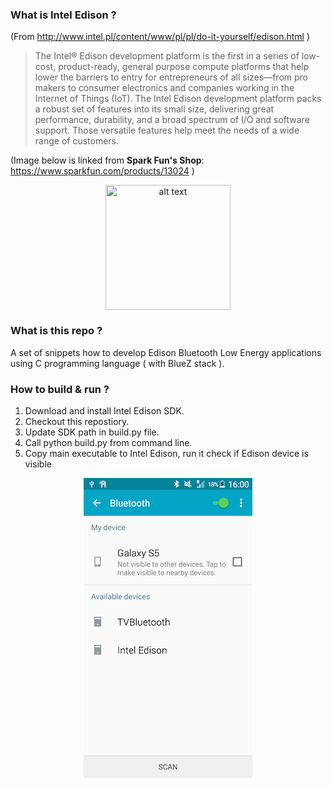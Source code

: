 ### What is Intel Edison ?
(From http://www.intel.pl/content/www/pl/pl/do-it-yourself/edison.html )
>The Intel® Edison development platform is the first in a series of low-cost, product-ready, general purpose compute platforms that help lower the barriers to entry for entrepreneurs of all sizes—from pro makers to consumer electronics and companies working in the Internet of Things (IoT). The Intel Edison development platform packs a robust set of features into its small size, delivering great performance, durability, and a broad spectrum of I/O and software support. Those versatile features help meet the needs of a wide range of customers.

(Image below is linked from **Spark Fun's Shop**: https://www.sparkfun.com/products/13024 )
<div align="center"><img src="https://cdn.sparkfun.com//assets/parts/1/0/0/1/0/13024-01.jpg" alt="alt text" width="200px"/></div>

### What is this repo ?

A set of snippets how to develop Edison Bluetooth Low Energy applications using C programming language ( with BlueZ stack ).

### How to build & run ?

1. Download and install Intel Edison SDK.
2. Checkout this repostiory.
3. Update SDK path in build.py file.
4. Call python build.py from command line.
5. Copy main executable to Intel Edison, run it check if Edison device is visible 

<div style="text-align:center;">
<img src="data:image/png;base64,iVBORw0KGgoAAAANSUhEUgAAAQ4AAAHgCAYAAABU/4NXAAAAAXNSR0IArs4c6QAAAAlwSFlzAAAL
EwAACxMBAJqcGAAAAVlpVFh0WE1MOmNvbS5hZG9iZS54bXAAAAAAADx4OnhtcG1ldGEgeG1sbnM6
eD0iYWRvYmU6bnM6bWV0YS8iIHg6eG1wdGs9IlhNUCBDb3JlIDUuNC4wIj4KICAgPHJkZjpSREYg
eG1sbnM6cmRmPSJodHRwOi8vd3d3LnczLm9yZy8xOTk5LzAyLzIyLXJkZi1zeW50YXgtbnMjIj4K
ICAgICAgPHJkZjpEZXNjcmlwdGlvbiByZGY6YWJvdXQ9IiIKICAgICAgICAgICAgeG1sbnM6dGlm
Zj0iaHR0cDovL25zLmFkb2JlLmNvbS90aWZmLzEuMC8iPgogICAgICAgICA8dGlmZjpPcmllbnRh
dGlvbj4xPC90aWZmOk9yaWVudGF0aW9uPgogICAgICA8L3JkZjpEZXNjcmlwdGlvbj4KICAgPC9y
ZGY6UkRGPgo8L3g6eG1wbWV0YT4KTMInWQAAQABJREFUeAHsnQdgl9XV/w9kEghh75GEvTcIItO9
996t1jo7bGv7tv/a19bXarVaa7XurajgQMGNigzZe+8NIWGThCTw/37uLzc8/AwQSBQIz4Vfnue5
49xzz73n3HPPXRVi/vrcHgtdSIFyRgHfqCuUs3IdLcWJPVKIhBV7pCj/w+S7W2AT9atSoYJt3LPH
KpZxNggA32b2B5o4+cq7fkxFS65YwQqUYMvuPQ6fmGISAQ9/cP8xHPnBcLFClPd8/SnQ81gUbock
OCBwJf1iVNLtKvShNA4IVFuNKlskixepqqligad6Fqw9tkm/Y5GAKsJx72AChEb27t2Wnb/b0ivF
2/KC3Y45SlKnMC/tI9rRPhL0q6u2sk4CIE/vB4IHI9ZU3LU7c23tthw1UMWuWsmqx8eqfUWEhM8D
nOP0y6UBysWqbUbe3GeZ/6GM8E226LJLZXFOAi5ROCLgSiK8SHWg8h8snDwLc3bZR8M6UJhLEPhT
YsEBUBrHTlfoPZasQm+TZ3GSPADfvdIoquqXoQo1VaLlF1hW9i4lLhQ9CbHWOCHe1qkSj1UJHF3m
4+k7XoWFIfpWSbQW1ZPthTkrrGmNKrZD7WOj2gsMU5yDWWhTSfxgeMWlnREdzaGB2scO+S3fmi1V
JtHFVavZL/PUB4ba1f1dmtvgtumWuTPHnp84195Zm2m14uMsq7BzIo8EZYKQq5cYb3kSeJlqkzES
Hj+E20271s+UX+8GNa1+SrLKucfmrsuyeZu2SWrFiBWKz9vTo7bCk4TfatE5KEChIZ15HdEKQbhR
ZYkWkpQJvmogGJUEA9oiKDcoLgoAOVMP9QQDPKHDLj1XUXfyL87FVBx03r3FBUT70ThyCgqsqXqT
tMQEW5Gdaw1jY11GB6pMClZbmG0Sknd3aWHZu/LtmlaN7TcndbbzWjaywWn1XYEnbNhscUK8gpAm
TfFkjMYq/D4aKNBE9bZJjNe5SiV75rpzrGNKJXtu6iLbGVvR0tVRZKkBRvOFFxpOS8krsK07d1mj
xDhpsRUkcPZYCzHTcgmBXLWXEZcMtNbK47Pl662B4tDYox1eDFEyN223v51xgjWrX9sqVqxoV/Xu
aI9Ommvb1P4c0yheohpXtvBtnJRoA5o1svVi3i1i6uK0DvCsovi0x3z9yCdZHzAyTnqN07zr6TtG
sXYWfhOGQ2hUFl7plStZYlysta5T3epXryo5mKCy7XL8UychzjaJBkEHdDSRBpK6KeKJ1TtybdP2
HCtQJ5ugb2IDu7bK6DT2TTssSwI2R3SrLroH8UAYQJu1wNi607aIppt25Ngu1Q1DS1yO4mwSjC25
eS5sq+qsgYTtVvlXLIzjIhb+OajGAYIQqoUKPWXjTvvvef2sngre+YlhtlpAVTuWKKSkS3xv6OKI
Lv8MqJ213Xo2rmvndWhuj4+bqV6htRvvKcR+ctIeGzlzgZ0/fIzV0LdkcIlUN9KG7shQgCqlN8pT
G1i8Rc1UDE0vFScGuvzELtYlraGd/8anNm/9ZqtXrbLTJoO9F8y4TczaPbmSvXv9OfbljAV23ftj
zaolWXsx0qyMLXZxy4Z2/7n9rEW92jZ3xVo4RZ0MDZ3cv+9ob7B4vnrllRlZNmtNhqXVq+U0l6US
FHRKCI2dyreuGHdQyyYWHxMjLVopARtwtPsU+dVQ+14qZkLyxei9lmBsyMu3LWJiq5xg9YQrdpTV
0EDvNcXYFfQPZgZGAQyoeH1bNpWvmDAm1nZXjHElaNm4gbVokGc7cnbZ0jlLbbfwgEkpHcOuOspz
NdqWYN3ZPtUGt0mz/4yfZZ+INklxMbLjVLT1u4SbePOls06wTukN7fUJs+3BaYusbuVEywYHwUkR
f66R0PhdxzS7rk9nSxKeC9dttJ+MHG8rctXtIxgE66MrT7Z2jepatsr3znez7E+TF1hD4b5aZQjW
HWQ6oJmCglcVzG2ShlPWbZZOlGCtG9SxtFrV7ey0unaB1K6+KUmWowKjkUS7mkJom3qN37RPt9/1
72SXfjjWNYLONVOs5n/etp+88bE9Pmqi7ZYmc16nVvZgr7aWJUmI9A7d0U0BLzTqifEe69/RNb5F
qrtYfb80aoIViHkn33GZPaywdWrc2LeCLk8NOlb1PFVMM33JSru2f3eb/atLLT0pwWat22RvXtjP
htx8kWsvpMtX46WB6++BnXro7Lw8a5fa0K7p193++8V3tjRjq6WLufKFAkKjvrTm01o1taT4eIcn
mkbQ0e6ry4ueeWnmNju5ZlXrIUakh98gfM+oVdWePLmrXVivhq3T8DtbuP1f77Z2bePalqk0GxUH
nkBIeVdBaWMkMDavXG7LJ4yx1VO+s1WTxtse4YqwiFiEfGy0Jwko8c6j4pvVv7vGHrj8dDu3W1ur
ylBfsBBo68XgfWsk2/o7LrVzenawnRoFbNMPIQBjbxXfMtRbIzg/ad7A/nrJadImdtp7k+dYt/TG
9vFVp5ntUmklVCZcNtj6t2tuH06dZ6szN9sfLhhk93RMt9USkAxxot0BBUc1xd8qQlxUr7p9ceOZ
1k/j1s+kGYybs9iaifjDVLF/6tdFFM421NXoSo3kt8d2qeHcecoJ9snlJ1tchT1292l9bOLFg+3q
bm3szhHf2VcLlju8OjWo7XqV+JI0kOiShN8/KgUq0ZbUKGuoIV8jpl9752U2qEEttek9tnbzdlup
xpckVbdxzWouHqptsPmhoTqVW5rA2UO/sauef9/qVE22+b++xv7cr4Mt3rjZdokxDsW5xixmqZlc
2UbPXGgvfDXRLu7ZXh1evO0UXrkSZgiNU9T7g1uBmBstJLrd1hCim8RQl0owjLrxLHv9hnPtnNT6
tkeq/E/S6tmjFw22dGkyD140yC5pVNv+c0Jb65TWwK4/sZP1Salsv27b1AZWrew0Kl/oSB4VbOFn
I2zEH39pw++5w3K3b7WYhETbAx4+ogpMXEcr4dy4VoqNnbfEHv7oGwm9fGklEUhJRNDw7rlLTrbt
EhY1fvm49bn/DXty0RprpA5+rejQX/amU6TtmbShG3t3sDVZm+3Ex4baL4aPt7uGfGItG9a1q5vU
ts61q1qX9Cb2t/dH2e3DxtjJ/3rX5q9ab1ed0EFjujxnW4mm0QEFR9UKCs7Js+4Na9sgSaOz0hs4
1auyDEqzNu+QsCpQI9lK1yE19ftV7AqvgqZoLDl+4Qr7x5jpUt8q2ITFK+zJb6fZ61PnmwnxZrWr
u8QLN25yvQrqr0v7fZChz1FCAewMNTSenrM923o98bZtVk/22JVnIEvsrrNPshNapdrdb35sl77z
ldVXe1mvOg02ERpeDXoW9XaP9Wlrvxvcw2o/OdQ+nTLH7r1gsPWW2t3jyXdsirQRXJx6UXraKOXA
hfk/uWQgNXzZhiz1vDl24ycTLUfDjD92SLd127Jlm0NoNHGquhMaLmEQqwgk56O8kiUUR0oALRe8
akprmdvtzHbplqE2f1rnP9uydZl2UcfmVjelin0+d5nsNNl2VYdmdlr75vaVtK9q4gsPsaK0jbzs
nbZ19Qqn9p98z/9ay1POdEKDxh5s77yv0RijVlK8XfT+GLvkxU810s92QyWHm4iwQFrEDa0aWkMJ
5r9+PNYeObun/fPSvs7QukrCWMZEe+nK0+yfFwzUkCHXGineivWZskInWOemte0LDXdy1KF3kM2l
r4QTw6TJa7MsTWFWvbItXpdhtVUuqxTnNKogfpTpgDaOtQJmUtGembPcBrdfbb/7bIo9c96Jbgz5
xej5tujCDPtsvipW47rNe5Ca+zqMYiD60cKV9r9fT7cHB3WRcpJrfUeMs3Hn9LXayUn2UJXKVk0S
cui0+Xb7V9Osjqznawql6r7Qwq+jiQLUdZbaRxPGyzK4tfnLSzbnz9dZG/ViOajQT79nsxautp6p
dWyCOp/iZlYwhCIJstWAOzZtYFvuvNT+Nvwbe2fmInviqjNtbPMmdsebn9jAletth3pbWc+dEa84
OoDPcuFTTTaSCz+eEOFEjc9bPznMMRPtsIEMlJUTEtR+I/aO4uDgx6xENbXp51ZvNFuZZRdoiOBm
RWpUtpcmz5Pdpb+NnHqvNRAzPjZ6qrPx3Tmwh81fs8Ga1a1pj38z1fbIthNTV9qWHEOcCtLId27K
tEVjvrJ6jZtYzpbNNuXV5yy114kWX6+xm+nwYoY0rPXYKDxaVEmwhRVTNBkZCaWc2FvQBLpIw0vQ
EOy+8wbYbtGnZtUqdm6Pdtb9hQ9lrM63p7+caHkqq6UkWrwEbz40FI22SvNaIzCwWazSV9UPuNB4
NTwvfHM1pKuoYSczPszCEK7oRS6Ia5Gnf8HYVFs1vkTSc49yefOKQRJGidaojlS4v15rW3NybdKW
HQIeKyOZT7X3yVgxTg1jpqQl6mLFuDi764Ov7a2TOlq6CEzmuyiMXLrsHr1qJtsGFdSpYc43/HO0
UoDqZpy9Qj16mjqAOf/vWktTnTK8IGz0TefbL09saxNkr2CatJjmIb9C30I1omqlRPv7pafalV1b
WdI/XrWZy1bbi9efazU1W/OnaUscKZgZweBXnFMzVwdmVkvCjLUbjWn4YoQbU+va2IsH2iqMnD7P
ouf3IXk4LcVQJmEB0/CTum3N1QvnC+bGbTvFXPnWXr3128s32EmPD3V+O2RsvKJLS3vj8kGW6ZgQ
Pq/o7HiVqlW3a179wBr2HWTfPvmIJVStZlUbNlFYvpMFQUwoInhsh7vFxOLdvagTUR6VZeDFPvP6
t1OsyX0vWq9/vyXNorq9MKibG8bcP3uZPTRvpdPCSL6PC3i4sikQfvcCoahu5BeIWgTCxyvyiH7Z
SSpJnV++/7XlqlH0bpXmpNy7kry9Xx5p82UDqaKGwbRUtAMhJzwUjhX4bs2p/0yNon+rdKsrtTT9
kTet7hPv2MzVG6xL43r2O40RGbfVRC0N3VFNAWZFsqQStxFTT7rtEquRXMV+JWM3MuBfGo9PWLjc
HrniDHvr4v62VsbCugrwDdQXzGkcapZuGOI99Ty5Yyvb+ssr7GnNIPxGY/EzurazzHuusRvS69tS
DZEbqTOjXRXnYDZWrjLNuFLt9RwZLB+74nRn0F8uwbF3rUY0NvtCowW6zlCMyz83JZm5wy7t3sZm
a4bnmn6P2ETZ5i7BhiIb301dm1mnpvWdNr5+01a3tOCBTs01TMi2ymrPMdLIk6pKc5BtZcUbL9q5
9z1s7c88X6ylMKESocW+OHzvK4iy8EqSYNuwfaf9dsxs69O4ps1akWGTZQZoo5kRuL27tPdO+qFa
IOyYnqaCKEuCeFIPN1RiShw2r6RwNwSRv6MT0kppFfV77oBDFWIzH8zinNmyHl/39Eh75sbd1rRa
FfvXZ9Osa7tGNluCQzpHkaQiTdCRZ7IwXKfG8/MOjexczZ5k7si25hJGicmJNktz6PPWZliHhnWs
llRJLMJYoEN3dFMgmypSu9gk5nxt9GS7c8I8S5M6jbGxjgyDDWtUddN6K7NkA1M89MroWnU9soap
ny9bZ/bBKDfDUVFxt6itnKF2grbx0eTZFvv3F22mxuvP33CenagZm59+Ntkaq+0UN6RlSNFIzLhW
2oFt2Gp3nNPHqrC4UNOzMhIcElFhLHr2OE2hOsFRNdFGzVtqF/XqaM+OustOap1mH0+b58rXXLaC
oVPmWava1axlvZqWqBmbDDE1w6sdYswN4pOkCjH2+ofDrcXv7rPK3fvYuu3bHTNny5CJIAS7aBp5
hPHfyxb6UllWS0BVFf1MBtCx6nDRTBBE2G9wkyS0nHTQ9ybxXIqMxlKTbJEEaBdpifHiwXVbd9gC
ppJF99oaTWzP0mIIDYNqKe4OZmhUF5U0zNsdZYo4qOCgMFjAWcq7pXldO7VDC2c0adyusU3RUKWK
GD0y2ADVAzuGO7hY0qhSUCsRFHzjKjHVpNqKxHJe4Z+jlAJ+GLpOWsedX0136zhaVU7SOLrAbhjU
yxaqM+j5+JtuarWeOhpWBaMNBB3rdaqooY/UcHfk2DmRRk4EtY37JiywBwZ0tN+cM8A2tGhqdf79
tr10YgdNEEi3VXhxbQ6cEBqrZMS8vl0Ta94u1bazWtk74QDzufbFC21tP40NmbER4aMe+4VvJtsy
huT1q9nvJ84Xs+20XjLePvvVJHto1jJr3KC6/W6iBAiwVmbYoz1iLEuG0oex/0kr6CvG/tvJPW3j
hgz72S1XW8uOXWxXbgSvODEvw54pS1bZ6lwWqWn47vENPMV+khURLYGxWjXhdff0xfaTwSfYuPP7
W+9XPrbbe7W0rs2a2ItfficCFdhfu7V09qa/SiP5eu5Su+30E+3O3q3sXzOX2T81dGME8Y9l66Ud
aGHYth12j3Ac8tyHdkmHptardboNGzctggHEiHIHFRzEJ51b0y/GX6GZj20SGCuxTYjw+1MZg/mw
mAWJtkOFWSd7B3PJLIxhigzJOUlTPye1Sbd4Ga6ay6C0SNN5ldV75eynUoOww/cjQwHaBP0aKm2q
1vIsVi+GPQtD2pCx0+zyd78V0yVYM60zWKyesDjjKIJku35sX6ipaczIuDrSSitpj8I9386yp8R8
X19/tv1Hy8ive+1Lx7y1ZPRkeXq0IGJx1ir17Ne2bWwvSDsZNW2uWwWpLKQBaEG2wmPFqK4/VjZ+
8BTJkVj7OulKlqL4TyyUKTGOhY4xzpD/GHaDKYukisdbfc0YrpSAqaZOj5WjLPz6xaipbnifrsVt
S9TrMyNTr0qSfk1lzNMPp97du0rSiOKZwRQFoocsjgWEYJ7yyJb9xK1nUczqotlmrbH487Av7P+d
P9DW33OtOt44Gz17kf109AxnU7yyTye3ruOvE+bbnd/NtU5N6tnfLjnV7jkn1yor7iMjRrvZF3jw
b7I93qu1G+u0ZoSp6lmyL13x5RSrLKGH9hZNowol2VYP8hSLRiExpTeBiY9xYyLkZjRQeX3PMb/P
kvJkEYl31FGEDpuYWO7K4rJ2qpgtIs4qScLilv9+D2jocVRQgD0SOWpc7FVpKUHx/OwV1kRrfrCP
HWivyoGQp200V3tZhLoshu8iJlyjtseQAaFBj0e7DDoWbW3U+oun+3awrmKSYVrohGHyrE4tbKFW
kV4rreAczUR45qPd0oF9p2nKzcK/uDYHHthnWIWJhoRjMRt2PZbGb1D6iL4cwYd3jMFoRJQ9T7/2
mhgYWL+mW/DGOgzwFgin7VAe1me8vGqj5WpIgSAOlgt4LE/A0NtGQ4bJmqhwQzzFY2HWGjQqCaZf
yf6zRFrRezLUVlE9YFTtKgFL/jM1NYu5YafSXtS0rqVJSL+g5fuZEmp1BJP8MhSH1b/A2SCt7tUl
Gj4KLumwX0bzeIkEh9IVOXYqAgQDFMajaIBFEYt5AUHmi0nFWJa0+LHJic1zTFuhmdBzUWGHAlvR
Q3eEKEAdspgLI5u6xkPeHbs/tGkDLLtmFiVTjM3WBpa1769dEL+G8GD1MetDtIAoApqxvpgiXr28
W1SmOM6BuF4rSKvwzB8JOPjfwqQHjEicOMHPVdtmPdR+nfCpIPzAIRou32hWLrVogHbghSblbaBh
/nrRvQDGVzmaCs4axUPDy5Gmh4RKLDQm15cQdUvMVUfMcjaSMFrl+BFhF4GzGzjKo5GEBjvWGRUU
R5sKMf/7NLj94I5MQCBBNYXo2BWQq1QjW+1x+P8oCLncwj9lRQHqFOW7rM/joC1o6ZVrHSXRbhEy
bOhKkcDJgtHkauibZeErxSRM5/r2RYvj3W+tJ25ZO49/9UI7XjR8cMCgS0e8P0cIwqOycGcoRKki
3BLBH55iPxnCZYvCCSMOE8mk3am/nvnZMIcw264IHHFRHBwEEnCC+chrH1ch5uE394/xPlHDj5AC
xwYFfIMOMgWY++9joxRHN5axVr/x0Y1hiF1IgUOkQLSAiP4+RHBh9GIooD2+KCShCykQUiCkQMkp
oEXqoTwuObnCmCEFQgpAAW8zCakRUiCkQEiBElMgFBwlJlUYMaRASAFPgVBweEqEz5ACIQVKTIFQ
cJSYVGHEkAIhBTwFQsHhKRE+QwqEFCgxBULBUWJShRFDCoQU8BQIBYenRPgMKRBSoMQUKNG2+hJD
CyOGFAgpcBAKRPaN0GP7JVRsU2F/yN6dIwcBcRQEh4LjKKiEEIXyTwGEQ6yuBjHtUN21W1vWIpIi
UnCkSMwe3cOik8AUkZsAynpZJvt32ITIOnEOCiot/DIVHCAFciCljczh6jLRIHQhBTh4I17CIWe3
Ti7JybGmcWusZtJGHZizU0dJ6FyPXF2qlF1bF2vX1PZxrnjM1zkaEh6l5e5C0iOj6gsW55iww7aG
vnV++/cOQiqMXqJHmQkOkOMweM6izJXSxfbqA51FWiLsApEQSjVVeA6NQXriyJP7PdhujdDm8BTu
qWUL8nr543csOMoDrnWFO+XZonfKELpyQAEJDW6sy8mtaM0qLrbWaRMtOWWNxcRKr5A/QkX/rdUu
nX+RlWbTVvewjNh6lhibL82E4YzilMLBIxJHtlYHHNWQUMrSuQM7dNwA98vqFqPDbmcVYl77lnZb
KgdyMGwGhyHo0BCufszUISKVRRg0j9IVPSIoOJPBHUzCoSjeCXCMCMCJS6tEZO765PJgaqIKh8Qq
XmmEB+VK1o/ycGZmWah4oA7cOsKVcxRWCS7S252ozQEroh9H6XGkXmlwV/LQHWkKULdqmxwv2it5
gqWnf2sxcYk6lFmnbgWaMWhWqKijEGOyLXdHBd1Hc6rNLWijs4ckPKSRlIZ/aGcIjT82rWF3dU/X
yXt59ssxC2z41hx3/CDHIx6OK3Xb9EywCYYW084c0NpGD2yjwZTUImFUFiqNExqi9HW1KtuvGlWz
Xxf+flon2QrE1KtyC6ylGG6LTnB+v3tTG39SC9suYkG0qPpxNNqfH/4+jHJV0W+byrFMpyJxvCF4
oPl4F4zv/aKf0XGAy711GyQkVqoSU/TO8W5tdQPP3NPb20PptXXxVr412A/u0fDD76OBAr6W930y
PMndVdG6V55sLVp+pZ6gmuXnqRVxYniFfX/wS/6uJIvT3TKd2nxoLSou0nGMceIfYB6eI2UiYkcd
+lVtGlotHSnYTPfA3NyirhDTBU4SaocLvVR8HRQa+RIak09uY+11tuJzk3SQa6ELMpr3O9QnQ5TV
ebvtjz3SLVVnWm7XuaTI4Rj1zA/oAOT/Tllq/7NU19uJuRvrcNWGOkeR4wISpIg1FXG4TVyH47se
HObnrEbOg/RnSKJV1JIfUhSlKUNwwJvTli5KTrCBDeraWyuybKwYnWMNOWmplnCqqnc9dBYrQyPd
fqV3vqkMhlT1FM5pS7htCmf4xPiSG+5+UT/FGqoiH1uu8y4Vlqi4zXWHZ731Gqjou55OjErUM1Nx
NytNOHSBikeXi7AdBzR/v//lJuXsPbHW0FZYM2kaBXtqqloZnqgMNBB+Ua5Cxd26kU3tOr6yLs0e
ZQvn17aCJJ3arHSHo7fT9ArISHlOWJNlrdS+dubl2ui1alFo5Gpfhc0zCpODfx624PBCAyZAaEwZ
3Ma66ALex8frROVZayy1cry7/oBeGwedGDrAkIeKrIsPc0lQzNuw2Tp8OdfO1Z2WuWKuR05oZr/o
1dxGZGyzMZk7dTNcgYSpsBMjckr6Bu6b0MHKVZWWQ1dzhO8S3RuBEaqShAUXCzHE2ko8kJSfBpjW
VvHnbMq2FrWT7bYeze3FVRMtX3Eai9mpjDXSGDKk6TinNAk667GqknLlA0/9t+Wc34gkwgmHxvpx
RGLWxu12Rrcm1jOtrv1m5hqF6VIeheUIZj7H3Qm/ySTjJ1yqC35pxqNkH7qyowDVgmDIZ3ZEmkNy
jDsRdJ8MNIK2Tdn51qbODItL1DWKagpFQoPGARCeOP+uJ0OWgvw4q5KyxXqkzLeJO3tyXGpkKBuJ
fUh/1whmnE5gv27WWpuWsd0ydQr8y1k7rYYExzqFfV/klQz8YQkOmN+p22JCGGOyExq17JGx8+zX
s9daioTGMs8wQTzEAGR4qMJDuRQ5d0J1Tr4tU83M0H0Uj09dbk+e3skGVk+yMeu2uUOQ3eU5wq2h
4jwiBh21bos9J6IhFE6UwLmtY0N7b+lGe0uX8XJ6dSvVzAOdG1ujqpVskW4kv23eWpujPB7u1Mj6
NarhLud9uFMTG706y/64XLqLmPuaWlXsWql8KUo7O2Or3TB/vTuUtp6GTOsKy/50h4bWqU6K7VBl
vbl4vT29dqt1Em2eO6m5NatZVW1uj33Yr4W9tyzDhm3aqTNiNR4WPg8q30FNa9laHbL7j3nr7Gsd
vMu5mWgevq0VESR8+dEp4IVG3UrbLK3OHN1sqC5Rtoi9Do6UsNi63apXXa4rHjVgkIBxLlpo4Pk9
P92sViHRaldfqp6oo+3R5U7uwC11hofqmDBwWq6GR/9cL4sGzCQw+JfGHZbAYcoVNYdx2YSBraxr
o1oaniy2Xy/aYKfVSLJ2kmZ91aP730l675MQ42wGIHzoxVci6kIJsQdI37IZaA1i0LOb1pTfbpsh
Y48sURFakIHwq6vvqzqlWp86UvcwPCptc92FcUXHNOshQcPJ02frdq5vz+hkvcWo2RII57RuaBNP
bickK+gejEQ3LgRcPQmV+vpGG3igWW179vSOlqYrAHYJ5qUdmtiCU5RGQmM9+CntrJPb2tWdU92V
Eo10EfJ/Tu1oj7Sqa9M1tkzVbeBVJHAQFI0VVl30AXO0pYuU/wWtG7h0p7Soby/JZsSp0wg4hlmh
O9IU4DR+dYDSMprXn2pVKq1TZ7VLciKn6BcTkyu/HIvfs0XGe9cU9yKt5lEsA7g2qzCaj/7s0TAn
MWmTbBTbZSCNvm1lL7iDvTENm6W2/8cmNSzzwu625KyOdo7aPBdP0/kfrjssjYMZlBWaKxo3sLX1
0N2cXBV3ZfvGdr0Yxd3MHcAGOsEg2ep1Lxox3T4R4yXr29sXAlEP/Ko03KDdslayTbigs3hU89Fi
vga6I+KhcQvtg82av9Hx8MgzJ1X1gIe5OX0X6n+htGaBDRddc7+FJI7d3zNdsiDPmrw1iWkbSYhk
yxaBX2rfwK76Yp7d076+3TeovV05er5NltZSP6WS/VzW6SkrM633J7NdIxgsI+3Is7vY8M5N7Byl
ebNfc6moKXbpR9Ns6JotrlyjBre2nyndkLVbbPAH023EKa2te9M61mn4dDfe7ClNhBvtlmVus86f
Cq7o9Ps2de3+Ae3s7jpV7B+rtlgDCV/sJKE7chRAwOftibEGiVulaWzT0DJJjF6oQxcyP8rH7t0V
raI6Njc88Q2SuiPO/pwPIx7CKVa8sgfDvL592P7SFuNPMm8cvVrG0Rq6Z6WGrlm9WTcyDh+32Gro
wqzN4oPDAH14kx4YAen+vxbzdNa1eNxB+e2yDbIg58vmopuyHPfuLYmiWq6Y112pp3cN9w7bFQjO
NtkaEtQLr1Z+lXUz+UkNJTtlvJTJOgI3QAnmwd3QJZAj305zqaqb42omC/cMu7VpdWsio+pSXXCz
VbaJDmgpEky1pQ1wYUNX3UMxWQW5tV5V3YIVa0/OWe3sD32lwXyxYZtuo8u07roKEFtG70Y1beba
TTZ03VbrU72SjZWW8eDs1fZ+Wh27okGKLgDaZpVEMyfLqkiPUANz94XIY9waWTNEv0bVKtnc7buc
0KvHLWTyi3NVTHMI3ZGiQIT6ezTjoXbhNAEubEacKKSwalggCqfvVj+0RwIg0BwjcfbxCJSEdD5M
QHYXyE7HsBe/Qx3fF4LyxtHv1K5aOuPoLhu97ggZR+n1muhKvHs0/t4iNeh/T2qtC6MTreM3M8W8
KqHCXHcfoInjEhn6uLinuJuhglGLfZdkjNfQY7FsEINHqkdOFsPJOHlLek178rRO9qTsDD+fuPx7
QiIalhci3ErXQ8KAyu4hRu8opqd+kHkJYurNEkoIR3d9pfzdLXaqxJpKgwGTuXHCN6DNSIhtlcCJ
V8Vw0Y1Lr2EQ4RloNipzluDlaShSgzxFI/lGHA1CXzQ9XJLypqVwUU4fpUe4uCjyLUpDxNAdEQrQ
P8dVLLCNOVUsc0tzq11DbdHNquxbO9wgt0vzbLsLCjRcUZ3SsLxQKA5zkrsGGKnnihIcudmVbJum
b+P1XmiGLy7lAf2KjKPquKZpAiFTGvjLmkQ4IsZRmvYKFbSNVJ3/k5Fxz5659n+D2tmyC7pas09n
uVvH24vJWUXqaQVdVoqJ0Am83wFLHB2oRI6pxaS6jNP6qaffnLTbnlJv/4CGSi25tQvVkHRkJgfT
8c7whA9mJ7aL0dEgGOpMlCbA7d6vzlxhN89eY/1Vnh3CcZL8YXqpNRHtScmdwJENY7MEQoyGFKy8
A3YdpV+gNFUQKJwYr3BmddBKEJ61lWahVndV0+XDXDDMGo0IYg5FAdZTy4sFyrmISOFLfuDt3txD
f3ws/x0+jwQFuEk1RlOnMzY0t7TsarrWdLtqxrU895d6q0hdZ22yqomTrVoDXXfKEnKQ9VUYiR5B
P1LdkTD83XLzPNu8sb46pSS1vcMXHGptRUsAjrhxlNIiPOaKMVqLgR9Ylmm//WK2Na1exRZgWBQz
zZL9gN52SeFvqZ5IzSC9gHMoDj7KkQS3rbn2zfZcm7Elx/6WWtNSdO/sbGki5IuQcEMlCYb5wgFN
oaHGdlr8oRu5c62bbBTcEYpcMBlUV+m+zdPS6zgt4OvMHTZJU1X3yZB0C8ZTtCfFY7izGA1CQueN
DVudYLi5VT1ZiHfZt5oNSUhJtK4NNTxBBZSdZIrmyTvVr27dZCgemyXbi/K9vWVdJ/jeX6M4Gs74
tmI7BFfaC+s9wJsyescrtpiAfuKDwudRQAE2rS3dUsdmrG9mM9enu98MnhvSbfr6NFuS086WLEzV
ei/YVxXs65a2x7v/+W+iyE8TMrYrW0sPljeRZp0oDVeexDkM542jfzoajKMef4THPDVshMdDWsi0
58vZ9tDgdjZbK0fbfTxTF/PGuCXnXtX26Q71GVHjkfIVrGO96jb5wi5SFytqSKD1/7JRTNaFvXcu
0bYdaQgMZyrR2yvuMhkYJ6/OtHPbNLLRslcwhEhT/ArCK15Chsp4cNJSe3hgW1tzcXebpkUyDaom
Wet61eyhsQtc+DQxPcLopX6t7KMlG+zWaSvtxWnL7Oda2zFDw7PVW3baCU1rW5aGKrcpDG3ogpmr
bIlgjDqrs42T7ae2ZmM6SbC8pIVqnzL7IzxnSdANatXApp3Z3l6eu8Yek90Dew22m4iLaEUJcbrz
VGWlkUVs67S20B0NFKAm4mLy98PTWm5eLcbmLmpm9XXbfcO22ywvG7tWYf0FBQFehUIDvaSi9qks
nVjPMmKa6N7nim6Iu4+WWsLCA9YbR68MGEdv0jKC4WNLZxyNqXjRjfeWEI9io9HMM4RhKzHrcM06
VNy+01Zt3WmfZO2wBDV49belduSRrV6/o16YwcnXUCBHNoNM9fhD5q2xy8WwiSJ8voRFezHeOuU/
VIus4iREntOsRjv12awo3aFhwjMzV9ou3cY9VnPaU6RBTJImMktG3nQJP2Zotu/KswcnLLGHVm5y
U7ejFV5V8dOUfp3e38/cbiMEe2fmVmshv5oSClO1vuNcWamXC35jCaetwu+xZRutq4YprHTFMPyk
hMbdCze4mZEc4fiR6NNaeDWUoJqpsefoLdnWS7ahccJrLBcmMxxSuRuqoX0jTWaKYLvNUqWmZgig
LCnAEKXYn3iCDrNCcmVbMnO31U/OtOTa0jxkLNWSioi24RGBw/WrGKshTpy2OExJsfHLOltCakMp
vQpQ2z8cRyoWOG7REJpZuw51WVOUZ6/KsD9GvJOg9rnzcAArTZlsciNvtKlUenmMiuqhq0mQsGAJ
raS0jiEOy8KdfYDhQ9BJODDzwWYd9sZghKTGUmSIRWgxW+GmWUlDJWiNCUMOhgtJYmBWea4Dprc9
EEdh9fVbK+8aCs/CECphwFComvJKkt8aVo3iR1eBqxTrlq2zlN3dmO7zFTjXKiRQGknTWKVv5sDJ
Zjd5YhcRrZJVjm3SkMCvmt418IrM/DBEUp7VlHdZ0ROMQvcjUEBtoKLqLX+nrneeN8v6tFtkjdrt
sPgktRvVv2saQgO5QHPJ3hpriyelaJjTzuJbt7ACxiwEHKbg8CWUOd6y1cZ/Vb+qZYg/Xtm4w2qp
nUlHP2z+LDPBAfuIDdzmLD0Ma25ZCA1g4WDRpiJgPER2PpFnrj42iLiE82uocKYtl1Fp+pZ1w+0Z
AT/oz/4Ttvz7PSD4IxyqyQ9mluxzcZg5gsE9TFS+Hcp5LXHkzxb4JKWhXpEd2HPY0UqZSSMLieIo
QI6/3Azu05IE2A0UTvxNAsKS8nRlzi3hGwvzoMIbyQ9hFAoNEeMYdM5QKu2xgvaI5C1aYTXzl1mz
tE2WUifHEmTcp/1kb4+xTWsr2axltS2vero0DS0AZAEIDbKwDZWm6LS3WvqxsRJ4daXZ0r5Lw59l
JjhKU7CSpoUA0S7Cmnt9fZygv/cjFv58B8Pxj46DX9D58GA670e8oL9PV9Jwn5b4/j0II9rPh4XP
Y4QCSAcJDwzgOVu19HG91hxtl46cryEpgiFWK5KrVbOKdWpYnBZoOWMoacpAaAQpxG5xOnffMQXD
DvWdju+YcSVhoOLiRPtFf0OA4vyChCkuvDi/g6U5UHhx8IrzC8II348BCiAANCTVoNNiqyZbbIrW
++h7N9vr5VdBQmWPNIwCaRhsGI14ln3NbyjsydCYS+uOKcFR2sKG6UMKHDEKFGoPe2RfQ4BEtIlC
FpasiGyd9/5EOLpdKDiO7voJsStvFNjf8GN//kdp+ctCazlKixaiFVIgpMAPRYFQcPxQlA3hhhQo
xxQIBUc5rtywaCEFfigKhILjh6JsCDekQDmmQCg4ynHlhkULKfBDUSAUHD8UZUO4IQXKMQViGx5j
00DluC7CooUUOGYoELuCTVShCykQUiCkwCFQIPb+tJoHjR69+LVw5apL58OCfh6gD+O7uHAfjydx
+R0sHnFDF1IgpMCRpUCF3QX+VM2DI/JDMnZQyBwckzBGSIGQAkeSArHc5eGZ9kj09kcy7yNJ+DDv
kALHMgV0qJRn3chQ4UgVZi8WRwqDMN+QAiEFSkqBcDq2pJQK44UUCClQRIFQcBSRInwJKRBSoKQU
CAVHSSkVxgspEFKgiAKh4CgiRfgSUiCkQEkpEAqOklIqjBdSIKRAEQVCwVFEivAlpEBIgZJSIBQc
JaVUGC+kQEiBIgqEgqOIFOFLSIGQAiWlwGEJjsjlyMWvMz1QWEmQ4gIbf0t7SeIH43AVBZc0F49Z
MGb4HlIgpEBpKHBYgoOLkGNjdOM6nBpwfCfExerO1tjvhQWi7feV9LG6KrE42PtNVBhAWl1PYQkJ
8e6mtWjcDpY+DA8pEFKg5BQoseDwIgKNYunqtZa5ZauuUtVFMvr2roKWry9ft8HWbswSE+8bRhzi
7o3tU+GPprDb4iWQPp84zUZPn23x8XG6sCYS26UL5BP5DqbXtb/KO1f3Yk5fsFjXwOYrf65njGgv
/rk3ReRtf/7R8cLvkAIhBfalQIkFB9wNc+aLKS/898v2yLCRhZfKiOkVFqPLdbN0vV3qXx63N74c
4zQH4nt+h0kRJuyNCQoP/OXltBReZixdaQslmNg54xkbDcZrIfghsEiD4xtHnO3Z2fbIR1/adt0u
T14OLz3jpQWRb7QgiobrAIV/QgqEFDgoBUouOApBwag969a0/8xbaiukXaAl7JG2UFE3a0+at0i3
vudZ1aREK9CNVdm5uxyDk8ZpBHl5tks/v6HNCQENeQhbnZFpeXn5VjO5iiUKJg4BESemX5e1yTIl
lMiLuNm5uUVCICKcdOGzbgSvrrSP33SlnpUl4AosMT7edgqHFesyLN9pNLHOBrI/uF4IFRY1fIQU
CCmwHwoc0k1uMDy9NoLhpy1T3ZAirWF917vvUG8/atZ8+5/+3SxPWkmBGPWuZ1633553qrVJb2rb
duy0u597w3517qnWqmkjDSt2Oa0E/4fe/tAWZW62DvXr2NTV6+yy7h0curskSP7z3sc2ffV6274r
zy7o0tauOKW/vTDiC6tXvZqd2+8ExdtjL4/40lIqJ9mAbh3sV8+8YQ9cd7HVrlHdxs6YbU98Otrq
VKlsOyRAfnfRGdZM+O7IybFn3v3cZgjuDsG9sGs7u3jgiRJ2BU5D8trMfmgWeocUOO4pcEgaB4OC
Cvq3LSfXLjyhi305d7FlydYRr5595qJllpyYYP3btLCMrTucdtClUT0bNW22IzJ2kfXbd1qTenXc
cAfPmJhYe/PLb90w4uVf/MRuk5BJkW0D7QD39qgxurm7wJ7/xU/tpTtvtKGTZ9miFausb4fWNnTi
DMfo2cLl3elzrWPzVMXdbd9lbJJAirUNmZvsmteG258uPtP+ecs1dlGvTnbrC2+74dWwr8c5jcjB
vetGe3/qbJu9ZLkrR6h1ONKHf0IKHJAChyQ4gMTQYM22nZYqAdCqbi2bPG+hy2DYuMl2Wtf2GmbE
Wp6YHXeyNICP5ixydogpC5fYBZ3bWiUJFwQDw4UcDTm+0JDnqoG9LUHCp7pu8u7dvKkzlJL+41kL
nGbx3ay5NnvpckvWjAnDobZpTW2rNJYNWZvdEKdmpURLa1DPDYNqS/BguyD+FS2bWuvUJpav4dGA
rh3t39deZGhGX8xeKLhVbbzgzlq83BIVf+biZWQpF7TARHzCvyEFQgrsS4FDGqqQFDU+Vz07sxan
de9ob42eYB2ap9mUtRl2X6vm9tWk6RYnuwUurUF9qy2mniGhMVfDghtP7eemUJyNQ4AYzuCY3i1w
MyEVjRPJKktAoGkQb6VmaDZrOJOnPHumNbJmjeo7JM5o28JmiNl3SuM4pX1L58cajt2FjM9wKVl5
Iwh26R1h0kJDpB2yhRQo3ioNjTbLiEo+PdMaS8A0dgILwRi6kAIhBQ5MgUMWHICrGh8rG0WetZft
4pVR42Sj+Miu7NbOaQ1oG/Fai7Fnz26nXVwge8Wf3hlh3RrWtab16zr7B8zJ9CvGy1qVE23Fho2W
1qiBwxR/HLMowBnYqa31at/a+WGDwICKG9i5nf1z+GcWJ83l1xec7vzg+SQJCIYbdWQDmbF6olMg
kipVsi3bttsn34y3c0/qJcEUZwM6thbcNi4dcDGm8gwFhyNJ+CekwAEpcEhDFfpi8aSNzdqqyZM8
ZxPo16aZPTL0axvYJWLQzNEQIlO2DCccxIjd2zS34UvWWPdmTS0xIaGoV/czKtcP7GM3DPnIPp8w
xYZ/+53d+eV3zlYB1necMcAufHmYjRg70b6ZMsNuePQ5W7JmnUMitUFd2yTtIUbSolHd2rZbeYHb
x8KNWZcOzVKdUfThIR/YVA1v/vLaMFstuwfC6qZTTrLzXnrXRoyZ4OBeL7iLZYNBK/FTtgekWhgY
UuA4p0CFXbt2lWhQD6OzFgLVfuwMGSNbpFmtaimWsWmzzV220nq1ay2NI9YWrlhtm9S7d2/T0jEh
jPizf79of770bEuVHQKB4885BSYrRafOX2yfy0DZUUMRZktYd9FGtgnGRQtXrrYvp8xydpH+Moq2
lZbDECdeTD57yTLH7C2bNHLawg4NWybNXWA92ra05KQk24Y9Y+J0W6Rp4+4ynp7Uub3TRtBmgPtF
FFy0nVDjOM45Iix+iShQYsERhBZXaJOAgTFyxoiJ8yQQEAT02hVk/8jV9Cfxxs2cY0PHTbGHbrrK
MTfCIGhFIA2rRCUlirJgmOOHJKzdII135INz6RTGE3sGcRBIzKiwSA0h4HELpiU+bn9wfdzwGVIg
pMD+KXBYgsP3zPTOMCI/VmrieEfLSJAweGnkKPvHt5Pt3VuutBaNG0jb0FLwgBDwaGHUVEr/WSQE
8HBDB8GLOAkHCSXv/LDCw/S4gFcQt4hQiixC8xrFgeB6+OEzpEBIgeIpcFiCo3hQe329INm4eYsz
mFbTAiy0As+0e2OGbyEFQgocixT4QQQHhEB4eGMjdhGvFRyLRApxDikQUmBfChzWdOy+IIr/Qrtw
tgcFh0KjeBqFviEFjlUK/GCCA4KEQ5NjtVmEeIcUODAFDmkdx4FBhaEhBUIKHC8UCAXH8VLTYTlD
CpQhBULBUYbEDEGFFDheKBAKjuOlpsNyhhQoQwqEgqMMiRmCCilwvFAgFBzHS02H5QwpUIYUCAVH
GRIzBBVS4HihQCg4jpeaDssZUqAMKRAKjjIkZggqpMDxQoFQcBwvNR2WM6RAGVIgFBxlSMwQVEiB
44UCoeA4Xmo6LGdIgTKkQCg4ypCYIaiQAscLBULBcbzUdFjOkAJlSIFQcJQhMUNQIQWOFwqEguN4
qemwnCEFypACoeAoQ2KGoEIKHC8UCAXH8VLTYTlDCpQhBULBUYbEDEGFFDheKBAKjuOlpsNyhhQo
QwqEgqMMiRmCCilwvFAgFBwlrGlur+OumNCFFAgpYPaDXo9wNBDYXwsZjYu/sjLaf3/fCQkJ7j5a
7qX9sa99KEkZ9hcHXH9sfPdHw9C//FDgB7vJ7WggkdcQ4uPjv4fOrl27DspQpIfpeE6fPt3q169v
DRo0cJda/1jM6HHgAu9ol5ub6+7sJQ6XbRcnDAt0ix6/HwvfaBzD7/JJgXKrccBMMBIMM2nSJPv0
008tKyvLUlNT7dRTT7UWLVoYN99HMxTpcN6fJ1pGz5497cMPP7RGjRo5QeLDPWP/EM0D2DExMQ7P
MWPG2OjRo23r1q3WqlUrV4YmTZoYwgPBuHTpUhcOHh4nws4991yrU6fOjyrsfghahDCPLgqUSxuH
ZxxI/cQTT1iPHj2sZs2aNmDAANu0aZNjvC+++MIxHLYLHGl4RyDw8/6E8X3CCSe4+HzjCOeHcPJp
IyF7YflvH5940XF9HGAR5h3vwM7JybHf/va3NnDgQEtPT7d+/frZ/PnzrWnTpjZ58mSHE/jNmzfP
rr/+esvIyLCVK1fa6tWrbfny5UUCIwjb5xE+QwocLgXKpcYBk9ALjxo1yu666y5bsWKFNW7c2NHo
7LPPthNPPNEGDx5s69atc70xwxaGAjAq7/TyfKOReLdjx44ixgZ+YmKiC/I9PsxLWpwfNvhv/LyN
hLRei8DfOx/ubSjEA85nn31mjz/+uNM0kpOTXfRzzjnHunXrZt27d7ctW7ZY1apVnUD84x//aHff
fbcH6Z4MUygHZQtdSIGyokC5ExwwHEwCwzz55JP28ssvO6GRnZ3tNAeYFsFxyy232LJly6xu3bpO
SKxfv95eeeUV+/rrr61KlSp2+eWX2xlnnOHCgBl0CKVZs2bZiy++aDNmzHCaAL09mg3u9ddfd9rI
1Vdf7ZgWoTB06FBD+DRs2NBpDD/96U8dPl5AvPTSS1ajRg1DKAQFztq1a+0Xv/iFITQQAPyAN2jQ
ILvsssts8+bNTnCghWB/wQETQYYQgg6h0HBkCf+UIQXKZTcE06Dif/DBB25YAr1gHnpwwhAe//rX
v6xTp06OwTMzMx3T8fyf//kfQwhceOGF9tZbb7m4XnD44cu0adOsQ4cODvZ9993nBFHv3r1typQp
Lj6awHXXXWfjx493TI6Qufjii52WwBDjtttuc0MJ8AGXjRs3ujxr167tqtbnxwdwH330UXvjjTcM
4ZeUlOTSVK9e3QkuBJ9327dvt9dee81+/etf29tvv+0EFZpTEJ6PGz5DCpSGAuVScHiC0Lv7IQV+
9NYMLfwPhkKgLFmyxG666Sb7+9//bn369HGaBsZImJ+4MDe9t3fYFtBmSNOrVy+75ppr7KGHHnLG
U+K0bt3avaPZrFmzxm688UZ74YUXrF27dpYq4yzaDDYWL8Qw3rZt29Y6d+5cZJMALzQPDKEIoL/+
9a+WkpJi9957r/tGk6BsxENIovlgC2Ho0r9/f0Ogke/OnTtdnFB4+NoLn2VBgXItOILMQs/73//+
1w1Dzj//fKPHnjBhgqNhly5d7KmnnnJGRQQGwxW0CoYeQYEBk+JuuOEGx5QLFy60r776yr755hs3
q4GAwSFsTjvtNMfsCK+TTjrJDSsQBGgZpEfoeLsJwymYHkGAQECg4HjyjXBCuEydOtUZedFCmBki
f8qFJoTQmThxot1666123nnnGeUYNmyYEzLkGaSFAx7+CSlQCgqUa8HB7AI9Lg4BwPBj7ty5ztjI
N6o9Dk3kwQcfNKY3GRKgDXz++efOduAiFP7xQ5UNGzY4LQOBMGLECBf3zTffdMMSohIPZsUAizvl
lFOsUqVKTggQ5m0hixcvdrMgQ4YMcVqCixz1B8GBRgE8hMMdd9zh8EYwAQcNA9j3ShPp2rWrE1oM
abCJ/OUvf3EzL1Egw8+QAqWmQLkzjkIRmBNmuuqqq5wKz1QqDEjv77UCjJC+F2aNx+9//3tnd2DN
A0zKgi8Y1WsZxPWawMMPP+yMqosWLXJaAvEZgixYsMBVCMZT7CU/+9nP7De/+Y3TTtAGMF6ijaDt
/O1vf3NrS9LS0uzKK690QguNhDzIi3wRbr/61a/s2muvddPBaCiEV65c2QkQZlGwjxD32WefdcIM
2OSBAw64hS6kQFlToEw0DhpoSX5ljXxx8IKMB+PyQ8tAkHihgaYxfPjwomEI6x3uuecex9ie0caO
HVukGZAPU54+PULg9NNPd8Me4qPVfPLJJ1atWjWHEvEwaCJ40GRuvvlm+9Of/uTCvCBiOIFQwWiK
LQJ/aAj+/BB0DF0wmD7yyCNOK0JgYBzFMUzB4Ud+CBiMsLwTByFzr7QQpm1DF1KgrClQJt2RZ4aD
IQdj/BgOxqP3xjbAFCuGxwceeMA9mXZ97LHH3IpKP2RgcRVMXq9ePUuV5jBy5Eh79913jSEJcBA6
2ENgRtzPf/5zO+uss9wMBmV6//333SwG2gqOtBgzWYSFu/POO51tgsVb12vGBpjNmzd3cDCyYmNB
SwJv73jH7/bbb3f2EWZqmC1BOM2ePdv+8Ic/uHzIE/qDA+V4+umn3dqU+++/32kgrHhFcwnC9nmE
z2ObArSPw3El5dcDwS6TvSp5efm2e49WUVYoXoGRPhJRm2OYfiw+zoGQPJww33ujEaBxYLNYtWqV
GybATAgVemuYmDgYQ9FCUPMxPCJsMEgyM0I8FpM1a9bM/bAhYEDFMMqaD4ytCBfWhRAff/a1MN2L
fQLNgXUWDGVYf4FWgB/MDZ5MAZNvdIUShvETDYmZFYQXS85ZQTpgwABr2bJlkdZEWoynDLtY28Hw
DNsKuIeC43Ba0NGdhrbBkPhwHG2+tB1JqQQHyMMEX3w73uYsXuaQ2S0/7+g/XeMXYxZIOp7er7e1
TE8Vs7KScW/v6uOX9ZO8ccURGGZiOADDFVcJSHPCiOfKULgeAkMq/n5I43EmDpVBOMyO8xUELBZt
4Xw4AoDpVQQWAqY4wUF80kLj6PwI8/D3V07Kx6+0jYS8Qnf0UID6pg164zptw7eB/WFJG6AtM/Sl
A6RdlaZdlHqoAvvvUA8cFxtjPTu2k4Ao2Iu7+JYC5qg3/fK7qYWNmGAY+ocXHJ4w3li4F7HIVCe4
4YgXHQc/Lwx8OE9+ED06vocNTB/m4Xs/0sLsaCuvvvqqM962adPGCRPCinOk3V9+Hr5P6/P1cPD3
Yd4vfB7bFKAt0AmxNwm7GR0RWu3B6pm2jJZLp8YaH9Ya0V58GzpUqpRacAhjNew9VrdmDevRuQMq
RpFMcK8K3759h42eMjOAW/FMEohQpq8lIU5xcYKVEQw/GEMG4/qCkAbNgYpm2ETFYRSltzjYUOJg
+fk8isvXh4XP8kUBZtNoS/fKAI5tzmufxZUSoYHWjX3vz3/+s5uJKy7eofiVXnAU5pYvldir/0EE
YI7VsT0AAEAASURBVJZcFbBIlXKjhx9H4wjicaTfYX6GDayvwFCLo/c4mNA40niH+R+dFKDDQdNg
ywGCg7ZEGyvOwXu+U/FrgoqLdyh+ZSY4fK/onyABwpHvAEqubMUXMBCrXL5CCzfs2KV1Fihm+uYX
upACh0oBz1toHbSpkmgcPk5RJ36omQbil5ngCMAsEhhBv6J3p3EUff2gL564wUw80cqSYUsCM4iL
xIVVKMY4HIwTxPnHfi9JeQ4Xp9LA/jHoQx7R+fjvsmwzh0u/YLogXuDmtYpgHN69NlKW+P8ggiMa
8SP1HSd1Li+whgFCo+JBSE/M4nAjHq4khCYuFRajXzCvaLgYpRiWEBe4xc12gBv+JXGHgmNJ4YEX
cBle4orDsSSw9hfH02p/5d9fOu/vaei/y/oJfuTh651v/057Kc2wElg4D6+scf+x4f04iyp+7FIp
Pyp6/YaMoopyjUC9fIaMSt6ajB8/jLu+Yl08MZAXMEHUfXzvRx7EWyej0/sffuTefRzCPCzUyTeG
vO2+Z8+ZY9Omz3DGKhjTx6FRDheM7OwcJ1w8HJ7RDj+Ymx/5eId/sCzeP/h0cRQvCJd3GAZYGNFm
zJz1PRy/ByNAM8KA4X/BuP6dspLHvPkLbPx3E1w+Pr6nVRCOT0ccHDR86+2hru5gPvyLK6uH6dMF
4RQXPxiOUOf8k0WLFmvT4jKt+1ltS3Qk40JtLeBkNcI9rkH4wTyD/kHYh1tfHsbR9ix3goOKo2Hl
5xfY/97/gBZ/zStiilgtQBs67D2tCM0oEgxUaEJCvGNCGjeMs0VrLMaMHeemvXxD4ElcGg/v/Hjn
xxLvlloJ6v0RJkyZecYmTts2rR0eGRkbXSOkIQTXl9AgZ82Zq15+7/Z9wmE2D5c0nrlpzPPFhOSD
H+tngmUJrqchHc7jnCC4XjBCK35fjPrKhRMvY2OGs8DzDnzPqHyTV6R88UW0wN/TxpeJvHAed/yB
w9GNq3XUAA5Y0IY8PD7A4efTE8/7tRENfRiwqDdPH+KRBv8g3bx/JJ9IuYOwCfeOOPO1lH/0mLE2
6utv7B+P/svGjhtv34weY0uXLXe4AtuXxcMBJ9LiTzm8P3D31tfifetLgpd0vu0VV18er6Px+YMM
Vai8/boDBO03zWEFaIq4Tm17bchbOp+ziVvhSYXS0MCPdxrsZu0uzdyYqWXata2qZjzQRhYsWGhj
1GCaN29m1atVVwVHxo/sRCUNP9KjJWzduk2wK1sT5eEbSaYORYZBWA6eoj0uGKXS09NcvjQWGhfh
mzZt1ulkjdToIkSpolWeOBohsJZqJWpCfIKs5nXdsIE8CWPl6tRpM5yQqd+gvlWW4KJclIVpOizt
yVrRSi/t68KXHav6Mu3NAa/atWq54dVKraj96uvR1qB+PWujaeL4uHiX73YtsacHbqwDmoFPeSm7
K1/WJq2OreeEJjRz536obPTM9WXlj4uVBqPVxOQPzuxUTkqq7OBQJhwwHT5iyuo1qltNnYC2ZctW
0Xa3qy9ogMsSraBNM9EQWPwQ8mgF8RIe5Mc3tI2mGzhDb/Bbt2699hwlu7pmtXPQgSdx+2vH88D+
FR0tweXySy9x6YlLuBN6qgc2LJIffjt27JTQiNMZryu0JSDFneQG7XG+vqZNm2756hR8fcWr7JsO
UF8u8VH8p+wEh4hJ44z8VGJ4IfjtifB9zduHlNnTNwIafMOGDWzoe+/bjdde41avCsOiBj1VqzZH
fPyZpTZtLJV0mV15+aVWRyvrpkydVrjMe4KdftopKkYF18hR4REe5517jsOV3ihbjNi5Ywcb9v4H
duvPbhZDT1Pv/bXVq1vHFixcbFcJZlpaqj3132ftrjtudYz2plRuGiAMkVwl2a664jLHYDRCGhrM
9OLLr7oGi/bTpnUrO/3UU1wjhdlWrFhpixYvURqzmbNmW7++Jyrf6SrLJypLEwmGFXbJhRfoJPfm
RdZ2mGetzlh95bU3nIBYvWat9Tmhl53Yp7dLm5efp552nDXSDuLKlZPsgw9HCse1YqDNDrdrr77K
CajJOuXs40+/kDBpYKtWr7GfXH+tmDHFnnr6OYvRIsBaOhT6wvPPc/Ri5ojyvPfBcIcTNJk6faYN
GtDP0Q8avPbGEGskJlwiIXnpxRdKeFe1t4e9a7fdcrMEWJwt03mxH438xG649mr777PP280/ucEJ
xBdEHwQm9EGgnHPWGY6BX339TYcHTN+6VUs7+8wzhOdqe3vouw635YLXu1dPGzigv6OnF6wgxDsM
D60Q9ggjhCKOIeTrbw5x7RuBmJiQ6OqNOM88/4LDJSWlqjSWRXb5JRdLw2ylesx1gpb6WlhUX7NU
X30L6+tT1/ZcfV2k+pLWSr7Q7Gh3ZSY4KCwEx0hIi6ZRM6bEP17+RS7SuRZ9/lAvFbRvhmXdMOWz
L7xoEyZNtp49uqth5Ks3jPRA77z7vt1x6y1i8ro6BWypvfjqa3bvH/9g50swfPr5F3bB+ee6igRH
erIO7dupkbxoJ6snZm/KZAmYKy+7xIXFVIwYFD8c8YldctH5arSt3Ph4seCmpaWKDtAk0jDbqVFd
dcXlgLUnn35Gu1pnW0cJH4yr8erRv5Ka3ESayFlq9OT7yGOPW8cO7a2xmJpVuM2apduAfn1dI0do
cO3Du+8Pt1tvuSlSFo3LX3ntTfvNr3/hmM/33AzTTh400Lp17eIE498f/qdjOsq7cuUqu+bKy51g
QxhWr57iGJk6/dcTT9oqhTdq1NCGfzTSfnnn7W65/OTJU+zzL0fZZWKUjcLh5huvd8IK5oOh0E4Y
UiHk7v7FXY6h8YM5cEPffU+0PttpOWgqz734sv3qrjtcG1ohDaWZ9uRMnjLVOqnspCuAPhoOfPrZ
55aqs1POOftMR4O//+MRO0H7j6brFDRwRFjsEd0oX2/tSZo+Y6alSaCef965bqPiyI8/lUDggOqI
oTxaePDt/ArbKjTgJDc0VwQ47qlnnlXZFjuhjvC6ULCpF2wib70zzJrrHY0EwYP/wP4nuXIjNPZX
X79VfdExUF9BnFyGxfwhzt7OGpvPXntXMHowTtC/NO8Bjj5MMNIqYkWglRmZ9vX4iQ559qXk7cqT
VNb4WAzD3hS0D+fcgz8/rASJCC4MlOZ6gAcfftTZGZIqJaoBq/eVCt5CFYrQQPVnKFFf75x8jqP3
9xVBBcEMXLFArwmTce4FQpHFNwwp/HDjzNNPdUzcvu0iJwxOGTzIUPkrikbAgaFgCO86d+xoKwQP
wQE88lmjnh7V+lVpB+C6bv0Gx+gC4JM5/IiLW6OyNG+WtrcsabzXcXaKVJ1xikNT2qX47dq2cY2Z
zXknSuNAsDG0cb2rGBp7Tb6Ea1ftFoZhaHR1NeTKzsl2DR4mGfnJpw5PenU33BBzNJZmx7ALnEjj
3WppJV07d3JCAz+0QHYdo1VtyNhoEyXQJ0yc7GiTpeEPeHTv1tVmSrtLS011zDl44AAHF3xYaLhB
QmawBKDP5/af/8wJFnpuGNXTDfgMCXtqZzGdR85bb1t7Hd940YXnu3xop3sp6jHe90kHRJlatGhu
lZIqOQM2+a5Zu852CxfaCEMshpO0GTQ22j35si+E8uCAcbD6wshOmb1g3ReTfb+80ID+tBtvd9k3
VuQLfH0c3klbWldqwUETQUXdomXl46fNsuzcPGtUt5a1Tm9q30ya7iqXHh5k9yJcesRLUnAkPpUA
w5995umuhxMSkcaiJxoRzuMVISoaE+PlyLQpPBCkczedsjVLMyOsAIUhcHsEB42DRtRFfmmpTTVM
WWRDNCTp17ePdS3cNu8i64/Pj2/eUX39O5QBTu8TelrDwoN/Bg/s78b8NDyflieNwaVTiYovy146
E5/yufiFBcIgh2D3sCoW+vPtGznvu7X/iJ3PMBo9/SCp+YzrabTYDMAX0GhMXti4jPTH0bQQz0je
+iuY+DPU6HdS36Jd1WeefppL36plC5uhs0UmSaNpomstOEqAHcKUN1KiSB2CroMj+wd4wrgnaBjS
UHYfBAh0Y3cwwvCu2291syXM6DCzddEF57v9VdAN/Ekf7cgFewvlnK+dze8Me9/OOuM0N5xFmHsb
jiJFJ1XYvgwK/KL60vvB6ut7AKM8KCt7T1hGDmzaeXFlIBk0QrAQlzSkLa0rteAAARpZjhCvJiNh
TMV8qySDVdXkKtJEmIHQOFcF26ExIhUUqXkI/f2KKm1hgunJl94JTQBCMZZHZX5fqvYZp53qDGrY
Ndhqz+1sNIyNOrWrrnpqxsGMaakI/Xdl4J1ytpDBlGEMveNvfnVXUZY0FMr33AsvaahygWvAGE1H
ffWNhgZdnZpNBdJ4aLiOYfSOKk5jx1H5MF7TJo1lx1ilnjdyCA9jdN/ofIbklav4OOw4Q4YOM4yc
9Oi+LGhTlJ18OYgoScMrbCG9pWmw9X7s+O/stp/d5OjE8IR4OGD7d755Jy80k0yVG1zS0lIjWoz8
K1VKktCQUCNylEP4DX3vA2eHofEuW7ZCjBjrhnrJaiNoQp2kdVF2NIkUqyrjYnWn/T36xFN23//7
QxFE6E9ngBF3isrBUY/g9sRTT7thVsuWzV3dobHgVq5c5TqN9zSMIwytLlVC/f6//8MNZxj20akh
WCjzPozn2s9eBkMz69Kpg3XuFME1QwZ1v/oXI+daaSAY05coHhpmDWmk0N7DBD5lxEGTIcui6yvL
aYxeYLuIB/hTS4Zt6Hnvvfc67c3ns78k0AmhQRrSltaVgeDYY/Vq17QOmv6MV4PAFRRoanHBYmsh
oyMOwYFgoeHSOx+skC5RKf/A8MliXPKCaLjzzjnLFi1Z4iqUxnLFZRfbKzKm0UOhemIPgSkw8KHW
v/jyK3bxRRc61dP3TBC/kxrgZqmi9IQ0CDQuxuAwPUOBp597QYKproyR652RkvzRUHiS7wYN6157
400nfGAS7Bf0kDQ28u3f7yRnNPz3k/91mk+lxEpF9gbKAZwWLZrbv5982s1enHbqyRqOXWQYBhvo
HBCMoBh6nT1B8DxDXyyB9prisJYCJj1TAhQVm7K1atHCHvv3k3bn7T93vTTDN59XkgQDXFJJZb/o
gvM0vn/OaQIYR6EpxklmPYL1iooPozRrli47QEvZSf7jhjzLV66SPSJy/8ylou2rMo5OnjLNNkmQ
tW/X1jEPDNlWdOwmQY8g9AyI8IOxELoYVZ8RnRnStRTDMnTEnjHk7XdElwjdmL25WnYb6mvIO0Nt
ojSY9dIU0BrQRIbKxtWxQzsJg8ixBvvgrw6HOvPtB00SgzUGY5gvUZ0jrYq6YHr7E9ldEMQMWy/W
UIg4lN+np76eUH3RRk6TneR79SVbmbf/RHcSriIK/xAG3ObNm7vDorANIUzB40AOPBg2MXziPBdg
HCifA8EirFTncXjgQYI7oK6l7mVYH+9ghfPxyuJJXjQy1ExfeRAKP574YbXfpt4hS5oGBMXgCUGp
XBrk1m3b3JRldPkQFjhPeL6pFPLiR2/O1CgCiAZKnjR+wngCn54WYYGNBFyBQRiNgB+wUS1pDtgY
fBxfFuxKWcqHdNUlwIDJCWWZmVkqSy1XFvL1uJOeOOTBWBqmIJ1vQODP4jiEF3n7+JQTgzKaG/7Q
jB6VM1W5QApbiS8f8H1+pAMG35RnvewavAOfvPAL4sOwBXjg59NSNuL57wh9YpUuwiiUAwZlWpkw
4EfTDRjkgyBkDQ1aDkKG+L4t+DxcRoV/wN0Z0gs7Q2DQJqBvLdEXOlAOfi++8qpdLWP3Ng2noAdT
3d+nvepL0+8lra8gLsW9gx9lPxxHnQfr6XBglIngoBAlcW5k6ru/kiQoZRyIE8SNd88UgPYN0zdg
vn0a4tGgfEP2qADDEz347tPhRzqf1sP04RQfahGOHw0Mx7uPAwwcggYXjOM89Ic44I2j8aI1YJeJ
LouLUPjH4wtc0lA2Tw/yJi3+Pp7Hw+MFmCDNmOVwBsYA7sH8ePcwXFmEM8NHD8/nQxhwPfMHYfg4
+AXT6cMNMwj36fbJS/E93UhLOSmfz4f0aMI+DXGinc8Pf+J5GOTn6YBAYtbpds3OsQ6IMGhI3KAj
/T71pW9mIA9UX8H0xb2Dw+G4aNwOB0aZCI7DyfjHSENlUflBF+3Ht3fBuPj7uEF/4vo0QX8fNxjO
u4/j03g//+3Dg+nwI9zDPFAcDy+YPujHe9D5fPE7VLg+fnEwPK7BvILvPo2PdyBYPp2PW9w3YT7c
wwrG4z3oT9ygI8z7BeMF43j43s/H99+kg3lZj8IQ0TPkgeCR1ocH4Xk/D/tof5ZrwVEa4lOpGM7o
UWkcpa1Y4Pkex/eQQfwIp+GhidBTYkDEVhTMOzpOSXAiDa4kcYP4lPX7XtwZLu41Gh5OPsDyGltx
tDwYTN/LHyxeScPLGl5J8z2S8fbVp44kJkdR3r6Rr9UYGlUUhvYMeDho+obOUu2NssbT6IPwfH7k
xQwK9gus9MG8fRzWP7BuoyQ4kYZGXZK4h1OukqbxuFOetWvXlwofYEE/bETYZKJpeTCcEMQrV65y
w4mDxS1pOAbt482VW8FBA6ORRH6R93399o4Po/35huHeH/6h29/AOzYE/HE+fvAZbDj4+7j4gwMN
nE1ps3S1Ae97cYvgSB5M8X7x5Vdusdh7ypuFYJG8I9OjvGNFf2fou475PGwPK5gn72gZGPMQNl7j
wD9IkyDe/j06ThCuz4un9/fxg09g+W/igjszGiw/D5a/KF4hbYu+lSbaeXiknzV7jq7e/LZIcETj
RVx+3vl3NBSW5qPVIVCj0/n4xfn7/INP4mMrOd5cGUzHHn0ko2JpFDTWoMNoRaPzjsZDXOIR3zus
zmr2mnLTpc5uLQoW7MjsDGHACML2cGBO4HnjI40P55ZLK+/geg0s4tF5NtC0MNOHOKZgmeXBMQXM
rllgVxCe3p8wYHsHU5Cnx4M8Rnz8sZu+TEtNdQKkuHy9UPFwwD/oB9344YL5kZcfKgQt/N4/ug5Y
bFa5SmTaFjjk4elJXOiI8+n8N36erp5FmdaOLZzxIDyIFzjhqCcPw8PE/6af3ODoRJmC6TzexCnO
H3yD5fR0CdKKtMeD25ezykGJvSBAjV3sNhZV0PkSM90+ExYajf52jFsoxb4Vlh/TWTC1+NU3o91O
V7a/RxYQIQQ0zar1KTSMRbrnlc1KbI5iWo5t1+y2JD6wiEPeNNCvR4+Wfxu3FJlvNr4xBcis0vYd
212+LMX+evS3jpnZJNdV+0dYis0itT69T3CCaaZWT36nW+NYAj548EC3YpF1MDRwHHl+qy3gc+fN
d+sxBvbv54QKjAPzfzdhosIWaI3EFjtDawdatWrppnjZJs6UahctZmJRlGc0cIWRJ06erHUZVdxi
MdbCDB400E0rEz5Hd9SM/26ihFmC9l/0dwvmwGeC8uJYgCQtyx7Qr5/Dh+X7S7TIjuXXMByL59g/
xF4ctq936tDBCVN2ua5dt1bvvVzZoC+4n3hin6JpTwQ3i/XY/g8tmXpmQ1w0HZi6PvWUwW5IyH4X
hDX4AZPFdj1UV9OmTXcrfBE+0Jh1JGxvHyD6kR43R8cxsMrUl5P1LtAGerMOpkb1aorfX3t2qjqh
Sl0cT25vN1tOSh1hXi04k3r+fw8/5jaFnaELmiepcdz/4D/cCspB2vsw5O1hjvEx1P3z8SfcgiZ2
WMI07I7FEVZF8/7YJZ565nnX8Gkgr7/5llsufaE2wc3VRUs0cj+liCayRYw6adJk1+OxVuPDER+7
be6s7Fy5cpVryM+/9IqEWVs79eTB9rYWIjGMIb/xghXJO0+wF7jNW2girEilh4N5uYKC55diIhiT
3aisK2AYAH78iOv236jBd+7Y3q0uxS7wn/8+oz0lDY0dqiM//Ux7RSY5poZuziktO0mnTJ1qpwwe
6JaRf1B4SNE8lXXEx59qAdPJ1l4XVr382usun3Hjv7OvJZBZ1p+elmYvabMg+bOR7K8PPuLgs+KS
fTdTpkUOMWL17pdffe2YuGatmtrf86ETKtAPQcgGMhYMAsfRVPtinn7uRevYvr0W2bV1QgqtELcP
HSRgGGKyFH7kJ58VwUQQIEhYrPXFl1+5uiEfNgf214ZBhNqj/3rC7XZGeH80YuQ+5US4sgQeGpx/
3jluvQb7XxBK0LuIfg6j8v+n3AkO1aJqTdNkmpE44+SB6hX7aWlyY+ulniZVS5Tpzdlk1qtHN7c8
GXX21ptvcqs3GQK01XkUrP7D0cvNU+N6S6sOb7npJ4LDlvXltkrTbywvZk1CW215nzBxkms4vgGd
oCXd9L40JhorW/VZ5gsTMOygse3KK1x+rOXif7znN+5sCwQCS/VxxL3g3HPcxjFWkrJqEsEDTuCM
QBoz7ju3BJrl3pSJPOnRCScPFkaxMhW8WZhEj4uWQc/eVJvfrr36Svvm27FOnQd354QzU4vsmOXM
CfalsKqWstADIzBiY2ILz7TIc7tBWS170403OG2nqfJCALIZTtVg555xqp0i4cgCO3rs3r16uDpg
D8plWu367dhxbv0DqzvRZnAw6MD+/QrRiRhD52lLAIIWzYydp+eedaajPxvNvh073pULOjRv1kzC
cIobanTt3FFCaJ6DQ9lP6nsiKDmhQnmpN7YHpKWmuuX9bFDcKU0GYdpeO6F9OemEuM4TAcaGTYTP
qaecbNdfc5WrJ5fBcfan3A1V1MJdFbIBqZJ2wsJArpdWA2NFJQxAo4G56EVoDOztmDZjpnY2NnBD
BRgBhxbxuXqnOkrHxjUcMwPkARPRoMiOxgws4DKmRlCwGAihsWDBQqcWk5a8CSfP23XeBL032ghL
rc8RI7DdGiMszttWgAv+qMbbtm2zRAkDNtSxzwJ/jK0FMyL2B5ZyUy7ywfFkShchgyM9+01w4M4K
R4YQvHu7CXtu8AM26R2NJChgek5Vo0wRPLXhTcKnmm6jI7dXpH1wjgc0YwWlSy/ao+pTB965KW7V
BX4IUT8j0bN7Vw0Xv3XHEZCePSWepqRlUx10BadIuSKaSHYhHWYG6NCndy+XHcOwbzQcZHk2+COs
oAX1hGBmKFpZhwvxjj8CGsfhTDt3ZrshFh0QgipONOkl+hLv2edfdGVm+b0XiMA8nlz5ExyFFYg9
wXV5hbVJxQb3ydDYGY+zr4Phwe9/e7dr7JM0VGFDE46DWNiyDXNyAM4N113jGIyl5JdefJGL4/8g
EMgDhuDJ7lYOoGEI0Vc9HQ5mwujGeJtNZcCDCZ7XORQIorS0VMUqdEIQYyJCBhc5BatKoXIug6ng
sNYDzYCxunfg4XFwZUaAytCK48pJbCs4mHblylVOkCE0SAN+UM2vqCQ9PzwRCCz1ZrNgq5YtHQz/
58n/PmN9T+wtAdnZeT30yKMBWhfCUAiwEGQIN34ILOgDDdCKWNb+js4M6dals6OzF3gAZdiCxuVx
gi5O+Dg6xBVLB7a4V5SQ5dyPHt27OVr6M109Dth6eIeGnOeBJsY2ATRUbELekdeChQudtsReGTTP
5198xX539y9dWoQPP0cvn6gcP8vfUEWNEEclshUbRsDBUE5biHy6RgvzsnELAbFQ2+DZOcrpXO78
EMUjPcZM1FLeR2oaLy011RKlyWDnoPGw8xJh420cNBx6SpgLuwpaDr0yjl7PM8M/H/+PU5U5bi5y
j2xVZwRFK8ChUbz51jtuKPD5F19q3cJWMVdjy9GuXYQIAggNg52hi5cssa+/GS3tZaRjftLDjDh2
ro7XZdWbZXfppl2j2GSIi7GXPRYMCWBCH58n+2wiqZlK3uM2oOEPw7z48mvuMGOY7OVXX3floYxL
liyzZToCcJiY9DsNFaQXOCGB9uAdgunDTz5zWsCSJUvdAc704jjK00H2iw9GfqphY4d9hB91ySlo
M2fNcQIWDXGIDsvhzBeY/gQNf6Lp4GFiu3j7vY+cVkcZkIOUD0HAkA17zoIFC52d6vUh77g1NAhB
ThjjxDdfTup0vuI99fSzTuvCUF5Tw0AE+Bc6zIjOBk2NPI4HF6P7J+8tjwWFgTlgBcMbDtW/lt7Z
ZEXVYkXHOs8mM4YijItj42I0ph8gy3ptq6MhQZJU79q1ajsVnNkTFnBxNimH77CRbbZsCsBndsZr
BuRL40GQtGzRzO06pXfHEadaSjU3E9FRY2gOUl6ybKk7aAYY2AawS3BWKZuxMDRi1EPgoBbTE3I2
Bjig9SDEGB5w/iiOk73YLBZhEHGIHPYKekri0QO31zAM4x92HOwXnGrmtSXig38NbX5jdgGmhFZ1
NUTgTBMEBDthZ8yY6YQXmgG2G04rY+EaAqydhl19ZUfirFaGKdhYiANO/LpqazrlnCbB01faC7tO
yR/a8NyjaecBOi3LD1PAByZHK2qjU9U4pwP7yUlibuwpnPHJcYlVoujAbl2GItiGevfsJuNwwyJh
BE6UhyMU2KI/WYZgOhF2rKKVseuZ4UlRObt2dm2JskskuxPgoRUntFEnrJUBD/ICV3Au765cLjmn
gXpVFKbD0TCpUBonDsYmHg2UnmIfJ3/G3vjT2xEHeL5xA4d374jDL9hggO3TE4bzOIATYcH4+LFJ
LabQngB+wXCMgP6gHHDx5QriTp5BIRCkA++kwcbAaWTe4RfMB3/ydkysNGgJvtyRMrHxbi9jRPCO
DD08TJ7QDEdaj6uH5QIK/xAGXH5slcfe420JxPeOcGBF+/nygrN3xPX17PMMljNYviD9YHqPN0Mo
EcaDdGWATsF8XNtQvWAs9WmjaVkEoJy9lEvBQR35xugbGt84X7HBbyo92pHO9x6kCcLz7z4N4R6u
9+MZTM93MM9oGOTn/SJ5g28EZ9L6PIJx8A/i7uPg752P78P8tw/39PHfPIHp/X386G8fH38fx/vx
9PQgbH9piUcYDMhZIvTeF0qzCtpYiONddD6+TITvjw4+jcfBx/XfB0vn8ya+h+X9fP7A8O8+rLw/
y63gKO8VV97KhzaFvQAm9IxY3spYnsoTCo7yVJvHcFnosX3vz3vojm4K7B2oH914htiVcwqEWsax
VcF7rU/HFt4htuWMAqGWcWxVaCg4jq36CrENKXBUUCAUHEdFNYRIhBQ4tigQCo5jq75CbEMKHBUU
CAXHUVENIRIhBY4tCoSC49iqrxDbkAJHBQVCwXFUVEOIREiBY4sCsSyjDV1IgZACIQUOhQI6iX/v
hqdDSRjGDSkQUuD4pUAs51CG7sejAAudvJYXfP/xMAhzCilQegqENo7S0/CQIHihQaLg+yEBCSOH
FDjCFKig8wdCI8cRroQw+5ACxxoFYv0hM8ca4iG+IQVCChw5CsSGm4uOHPHDnEMKHKsUCG0cx2rN
hXiHFDiCFAgFxxEkfph1SIFjlQKh4DhWay7EO6TAEaRAKDiOIPHDrEMKHKsUCAXHsVpzId4hBY4g
BULBcQSJH2YdUuBYpUAoOI7VmgvxDilwBClw1AkOlmGXZCk2t6oXF49lsC6sFEQtKQ6lyCJMGlLg
mKZAqQRHWTGYh8OTG9G1ZbdYoRCkdIJuave3a3l/TgigQIRxM8fhrKU/FBx8vsFnsCxB//A9pEB5
osBhCw4YhHtI+fFeGufveY3RNXsbsrZYhm5W531/cPFfvm6DbnTfVSQ88KsoabErv8CWrd1g+bpW
0AmPQ8DNwXA4bD4oDsWV16f3d5zyHbqQAuWRAoclOGAILuUdMW6SjRw/yb17JuFiHf8OwYLfDCH4
dj/3HrnV/e1RY+ytL7+1GAmhIV+NteFjJ7l34OzeHUijd5bI5xfstpueHWJrNmY6AePzQABt3r7D
LvzPq7ZtZ7a7xBnWLcoT3PZTiz4fmP7NUWPto3GT9+IQwNuXjfj+3ZcTYZe1dZvd9dQrtklPNKd9
yhxNm2LgAitS7kI6KZ/QhRQ42ihwyDe50ahhkG07d9r/fTLatNnFTurU3iolxLsGn6D7P7nxG2bF
8b1H7+72dwmbCkrrnODk6kZ4bmHv1jLdCQj8EzXMiCs8XAiWSRRc74hbAFypEtXj4yxRP+AlJia6
i4vBjdsDGyQW3gQvAFxgHKfbxL2L3MLOpcjeJ8KoCQl7b2FPUp5xujkeB0zyUUbue/du3RqfpxvK
Ka9w4c5THIL0/7f3HfBVFdn/B4mE0EnoTTpBlCItgiBFBcsKIooFK+raVgVXLPu3u5Z1LWthVUTB
VQEVdFEWfxYUUATpvUMooYWWEEhC8z/fEyZcngkCk8B7b77D571738ycMzPfued7z5y55KIvwOH6
c5PMMVb7WtS4QTExIe1DwOjFkiqod5/xlpBAOH/0RnmtyC8icJIQOD7iMHflWXMXyiWJdXD9y6wl
y6XjWU1llyGTn+YskOYN6kqZkiXUwKfOWygVy5eTujWqyZoNm2T8zHmSZQijY9PTpdFpNdQDsAYP
DHCOf0jFTDtzl62Qn+YvlVLFY+W8lk2lWsV4JZw4Y3TJG1NlysJlkpGZJRe2PUuqVkxQ+f1GHHpO
MUabvfeAjJ8xXRav2yitG9SRNk0aoRUtt39IB17G3GWrZPzsBdKi3mmSZryVkuXK5vTBkMaq9Zvk
2xlzJc6cn9+qmVSpkCC/mPFXSSgvp1WppONcumadZJqlk44JoJhU1JDP7qxsmTB1lqwwyyfoPvvM
xkoaMab/h+lt3VwqHWxzy450+Xb6HNOP3dLe9Ldp/TpKUPwPiQorv8IAgWNeqlhj++LX2XJBizP0
M2baHGOIB/Qu++kvM+XXRUvVzU/ftVv6fDjG3FmN8aVskNNeHCxV4stJwxpV5bohn8ji5DXGuIrK
6J/NksfoQ9qvS5Mcw/tq8jS568P/Sktj8DHGCG8fPFzSMnbrHRkxjBE/TTPGVkaJpO+gD2Tnrl1a
tsd4AhrfMN+vfPaVTF+WLEmJ9eWtb3+Sr37+VU41/QGxwCsqZryRGYuXSfd3RkjDapXNUiNDXp6+
wMRucv6k4sJVa3RZVLdKRfWEbnnrI8k0ZLB28xb58PufDnoGReS1r77XZUrWnr3SdtDHsjs727Qh
8uSHo2XOqrXSNrGeDPtxigz+8lttf+HKNXKbWW5ZvXe8/bGkG6IACf516Cfq8Zxeq7o0H/SRfDd9
tvbTenFhcN2wC54jcEweB4wNwdB1m1JlQ/ouOdPcCWHiL40dL2vN3b9W1crSt2Nb+dzcYbsltZIl
yeukT/2aUr1yRSWOFff3k7rVqyrkVxljnrditTSpV0fKlYjTJQoKsITA8gKpTtVKMvq+fsZjKat3
3U9nzJcUY7CNateUrVl75P/1vlgS69SSTi2byZINqTJj0TJpYQgi3SwfYg0hLDZGPzk5RUY9eIeS
V4Ihmb8OGyXdjHeC5RDiD/h7JO9/97N8eOWF0qV1C213depWAQEgvTXuR3nownPlvDY5ZQvWbpAp
xovqntRShr06xHhZmcbTyJYUg0fbJomyKytLzq+SoCQ6f0WyJJtg7wu3XKNB3DrVqsgH/zdBl23v
fztJHgzonW/0zlm6Uj2W/6zeKP+69RopX6a0rDWe2sZt2w3JmWBvcH2lveMXETg5CBwzcWAdD4+i
nIkjrDE7G0hlTXxg+uLlShyJxqhXGWNLy8iQmcuTpcuZWBqI1KhUQb6eMkNeG/OtVCxTSsYtWSX3
d0nSsgPGW8HHJrtUqWWWAR8bA1uZuk1KxcXK0rQMExIoomRVXLdtT5H9hiTgtZxZq5qs27JNmoPJ
zAdGlrp9h6zZlSmPDftUdhkiQHxkp4kj4K6eYIwSMYqsPXsk1Rh/HUN60IUtXngbWGaAVLbvzpJR
hgj/O2OeoM1xq1KkSa2qUqZUSWlUobzZwdmogdg2Jq+kIUAEZ7MPGvmmrdultekXdO7OzJTypUvJ
X6/uqUu6LcYbC+oda/RiDOcaEvykZxe58Y1hcqYhoEvMEibpzEQTV8khMosRj0TgZCJw1MQBbwNB
0Sxzd/1+3lJJMEYyetJUsxgoIvHm/Pv5S+TCs1tKfNky0qVRHfk/Y2wp29Pksg5tdHxjzU7JjwuW
ypPXXS5lS5eUcqPH5d7VNUigi4scKKAT6R8jvzTLh0ryzI1XGGIRWT1omAmm5ixDUI6AJEgDbgpi
CWWNZ4KbsuEWPYJDOhj5B4xnssuQBWImCGqWMN4ISAStYEzwcPYaksCuDlKsOebESE6RjL375K7u
HaW+ufMjhjHQxFrgdSFd0vIMmTB3kWQbMura7HTNw5f1mE41cYzdhpiQEPAEmW01W80I+GYamdvO
O0fq18zR+4AJpiKwmmn62evcdnKB8X5Wrd8o//zyO1lnPKDeXc6RbIM9vQ6Fk18nGYGjjnHAkGKM
oS5OXivrdu6Sx264Qh64ppf89ZrL5HFzvtp4A4tXr9PhdGrWRPoM/5/UMPGMyvHlNW+TMZhqZqlQ
1tx1t5rg3/jFK9VoUQgj1t0SPTexB9MW0vIt26W6CUBi2bHa3NnfT16vHgfK0owRw/NB3Y3G03h1
2jw5wwQf9xtiyTQss9cYJryfb1I2yfa0dDnNeBQwunnLV+lDZhgP2ixuDPbcBrXl0wlTdTcIntLE
JSvRhNY/P7GuTJy7WCqYwCUCocvWpEi68SqQmjesJ/+dt0xmrVkvTeqepkFPEFeW6QN2W043y6iR
S5JlxdoUjVFMmb9YBrw3UkrGFZfOhlwnzjukF8FVPJeyxBxveHmw9rF5o/pycdNEmbc6RdvjFxEI
FwSKPvroo08cTWdgyrhrfmG8jKR6tTTmkGXW89h6xZbrqXv3yLKUjdIqsYFZVhSXbetS5NKk5lLN
LFGwzVjLHEdNmSkfTpyqxlfGLG/Km52X5mYrFgFI7FggZrJw1WoT78B5balfsbw89d9vZfys+ZJq
3P465g5+Rq1qurOyyBDAzsxsGTtttrwx/hfpf04r6WJ2PNKMUaOsizG4ygnx0rpSvDw+6muZbuIf
n06ZJadXr6TeA4jD3r0b1qwq35g2hhnyWG6MvKgZbAMTKAXxNDIewVSzDHt//GT5fvZ8WWmWZx3O
aKRbtCCAjO3b5IzqVaRl44a6tMk0HsZcE6uw7TdNKCsvmDH8unCpTF2+Wh68rLshoTLSwASIpyw6
pBe7Lmc3rq/ktMUQ4b+/mSgT5yyUFZu3yj09zje7VHHqBdk+H82csQ4RKCwEiuzZsyfn9n4ULcDY
sk2soJgxYH3c28jA3UdCxH+PcetjDQHg4sauB5YBOFdvxcQHsvfsk41bt+ndW91y43rHGW9ijyEf
JCwlso0O3LWxHMDj59hF2bFzp1SrUEHjIPAo0D6eAcGzEptN4BC9wNYo2sSDWbjbo47qNCSEh8E2
m3hHQtnSUq506cPiBdo3Q4j7TP/XmyUB4hAlzHIEY9Fxms4grrLBGDM8lOoVK+QsbUwbGBv6AxAw
ViR4QIhHYBmFhCPiHtuM11O1Qrz2OduQC8ZWxDwbssE8xGb1YtzQh+3hTQYnLI2qGPLDcyQYE0lD
IeVXGCBwTMSB/mL9DuMA21jSsOe5ZaYcz1CYQ26CgaIcRgEDx28YAggHJIQUPEc5PjBIxDHsg1aW
iKysjTcEy22dHJ1miWUCndCx3wQt8dSpjUFoo+bL9gW6EBDF+KwOlCGhDIYNQkGy5TgiodrB09wy
5EOXtn+KIaf9+0wfcnAI1bvX6A3AdbA9Q8CGMGx/oI+JCIQDAsdMHPaCtwZjBxGaj9951YFx5Jga
vg8ZKPRYY7TnOEJPjkxOfVtm9Ye2a2WCbR/SkdMG6oSmYB1bFqpD8w075PQ/p5Zr+1YerBOq12IV
7IftG49E4GQicMzEcTI7y7aJABEIDwSOelclPLrLXhABIhAOCJA4wmEW2AciEGEIkDgibMLYXSIQ
DgiQOMJhFtgHIhBhCJA4ImzC2F0iEA4IkDjCYRbYByIQYQiQOCJswthdIhAOCJA4wmEW2AciEGEI
kDgibMLYXSIQDgiQOMJhFtgHIhBhCJA4ImzC2F0iEA4IkDjCYRbYByIQYQiQOCJswthdIhAOCJA4
wmEW2AciEGEIkDgibMLYXSIQDgiQOMJhFtgHIhBhCJA4ImzC2F0iEA4IkDjCYRbYByIQYQiQOCJs
wthdIhAOCJA4wmEW2AciEGEIkDgibMLYXSIQDgjkvLXIsSe5f+L/KPTwT/0fBUisQgTCHIECIQ77
QqWjGeuxkMzR6GMdIkAETjwCzsQBIsArDfV1QsE3CoWOxbxdCK9WOtW8EjH0TWqhVSP5N/CIVK8q
kvseyddMJPb9uIkDFxleq5iWvlNGfT1eX2+I97bml/BKSHgml3fvKvFly+hrIAvTwNC/o0359cPq
QLk9D9UZKhv6O7R+OP+O5L6HM67R2LfjJg4LBgwKL4UuVSJOPwd+O3DYKx5hvyCMLPOC6R3pGcYA
c17SbOUL44g+gdSOZAiog3Ic8b7Y0LpBHXh/a6g+K5fX+26PZen2R+OHfvQttH9/JPdH5eg/PsG+
FlZbf9QXlkceAs7EgQsPL2LuktRKGtWvqy9JDi5F9KXL5oXNy1etluFjvzUGYDZyjt4ZOGZEYQww
soyMDH1rvDU4mw+FOAcRWMMpVaqUvvA6WBfj2rVrl+ooW7as7DTkiLfQIx/1ihUrJiVKlMghxaws
KV68uEyZMkVGjhwpzz33nL5c2xriMQ8iIBAbG6t9A3nZ/gWKj+sU48aSEfr2mGUmxoSxPfjgg9K3
b19p06aNZBuiRz4TEcgLAecrwxrfth1psil1i2zcnCobzGf9wePGzVs0H+VYrhhrzasfBZZnjWLI
kCFSsWJFadu2rTRu3FjOO+88ad68uZx55pma/9RTT8mPP/4offr0yTUeyOKDBKOCIY0ePVpJ4L33
3pNKlSpJ69atpVWrVtK0aVPp16+fLF68WI0QMmlpafLqq6/m6gjqQzlSfnkgGXxs+7be3LlzJSUl
RY3Yllk9oTLawMEv1LXloXpBCCtXrpRFixbpOG1br7/+uqSnp6sGKxtsM6if534j4Oxx4MKKiy0m
k2bMlQnTZttX0ed4FTZYamyxaNFTJM7cpdUsbX4hYA+Dx935mmuukZ49e6rR7969W8ljwoQJUr9+
fcnMzJSSJUuq0Vx++eWydOlSJRXcZZFwl1+9erW89dZbsmTJEs3bsmWL/O1vf5O77rpL5THuL7/8
UvVu3LhRKleurMbdrFkzrW/1YBlkl0KQwZ0eR+tBwEA1YHzw7o66KIsxXhq8optvvlmeeOIJqVmz
phIcZPGBx2M9ENSHnPUQUG7bt52BR2FloXvcuHE6NpAF+oByEKzVGRcXp6JWzuZbfTz6jYAzcRwM
aMipMUXNbklM/qsQczHvP3hB51/JfTJwgcMQ4B1YQwJRVKlSRY2vWrVquQaE8kceeUT+97//KXEE
W580aZIST506dTQbdaGjatWqaqQwapDI008/LfAKzj//fG0XbSHBSFesWCHly5cXLHWsYa9bt06J
At4QDB4ktXXrVvVcoDMxMVHKlSund/7k5GRtEzIgMLSN5REMf/369bJs2TIlQMhguYVlBxL0IC1f
vlzWrFmjOho0aKByIEd4G6mpqdrf+fPna3np0qXVA8GSC17H9OnTJSEhQRo1aqT9teSnivnlPQLO
SxWLIAwF8Qx7V/vd0VbEsRA9DlV/0OuAkcA4YVD2g3LkWyPr0aOHehLbt29XwwJBZJmYxYsvvqhL
EXgDSBiPTfbuCz3btm0Te3dGuSUItAvvZvbs2WrIyIfBQ++oUaM0D14DDLRChQry8MMPy5///Gcl
Ghg8+nDnnXfKggUL5P3335cBAwZonAU6IF+9enVdFl1xxRUCLwcywbgF4iwgi3feeUeaNGki99xz
j8pjfG+88Yb249dff5U//elPAoIC2XTq1Ek+/fRTueyyy+S1115TMoWXhXFCLoiBxYJHPxFw9ziO
B7dDNng80kclY40bx+A5hG0ejBtGhTRnzhw1HBgQ7u7wIhAkhMEjD0aOOz+MDEaN4CsMGAbfsmVL
1QHjsglt1K1bV2WRZ/uAO7slow0bNmjMBB5Pt27d1DCHDRsm1157rWBZ9cMPP0jv3r3llltuUQOH
nhkzZmjezJkzNc6CpcTbb7+tMZx58+YJ9P/nP/+RRx99VL0SeF6DBg3SoCfIAETw8ssvK6mtXbtW
nn32WSVXkAO8H3han3/+udSqVUtjKzVq1JBevXpJ+/btlUDsONAXJn8ROHSle4YBDACkgFgHYhnY
DcESBwnr/4ceekiXOzBMJCwRXnjhBbnpppvk+uuvV2/k+eefFyx97NIg1KhsoBHy9m6NNvFB+vnn
n+Wiiy6Srl27atwE+d27dxd4AiAVEAzyLCFBx4gRI9QbaNGihRo8lhYI0iIms3DhQs3D78mTJ+vS
Bp5VfHy8ksVjjz0miMfYhP7aPuM4a9YswZhAGiBHeDX333+/6rYyPBIBIFBoHgd2UH4zD4SdAOfC
eSZhuLfffrs8YYKQuGMPHDhQpk6dephekMA///lPue+++wTBVhg14gQwMtzVr7zyylxCsILW4PHb
GmjwHHd8eBtoH9u9qGO9EUsuIAtLaIiffP/99/KPf/xDm0AZPAXEN+644w5dNu3YsUPLYPQoRx/g
WYHgELPAOHBudWrlg19Yctn2IYsETwveFRMRCCJQKMSxz9wlszP3SmyxUyXmYKAu2Gi4nMNQ4VHU
rl1b7/RYriBoiYQlDAzOGjwMCfEFeBdw6fEbOx3YWQGhgDhQFmrw1gDtETpsAhH0799f4xc4h5Gj
HtpEIBa6rCFDBvkwbqvL6sFvEAjKLVnZOvYIokAQ1ibUtWU2D3VsHsqR8iIYW59HfxEo0KUKLjaQ
RuWEePlTl3OkWqUKxvh+/1TmyYAbLn1oQn9hGDBmBCKHDh2qgUgEFLGEsSRg5azR42gNGgYb1G1J
BXUaNmyoxAR5W3/z5s25xg1ywvIAcQQEMuvVq6exBxyhE30DGVlZkMYFF1wgv/zyi3bJkhieH8Fz
JtgSxi4OEraYMT580BfEZpDgdSAhH96EPcfR/tbMg1+WiIJ5PCcCh25/BYAFLkY8RVq7elVpdnqi
7M7MklXrNpgLMufZhdwmCnlXJbedwAm2L/NK6DMMFA+KXXrppVoF26h5JehAjADeAYwWSw0EL8eM
GaPV4aFs2rRJCQeGf/XVV6s3guApjBLLksGDB0vHjh21focOHXQHAx4LntdAHeyyYCcGRIbf8ICw
fYrlEQgAOrFFihgHljggjSeffFLwPIp9DgP9AcFAD+pCHvURy8EODhII5Ouvv9alC8YCgsC4rcdh
j/DIQglUFfDLawQKxOPAI+b2zlSieKwsWpEs30ycLPOXrhD8RtI6pp6mExz4ADkg6AgDCU0og8Ej
TvHSSy9pDANLEBgMypBgRIgLvPvuu7rjgeAonji999575YsvvlAjRT2QRadOnVQOMjByeBMwUsRO
sOuBGIntB7wDbKP+aJ5gRR08ldq5c2f1VGzb2GHB8yJ4FgRPkMKLQeATJIdtWBAL+vrmm28q0SAY
euGFF8rw4cN1O7Vdu3bqyWBHBf3GWNG3pKQk3eqFXng98JRARCArJNs++ogYChMRCCJQxFxox2XG
uPgQv9iWli7vjvxCn+FQMzNf+F+yWeYCjjUBRDwxaiOkeM7j1j49pUJ8uRO6hEFfsaSAUViCC4KA
cksgOEc9eCHWeFAXBmnzUAcJ9WBwMFwkGCU+IBDUgYeA39jGRbuWkHAHt21AHrpBCqiLh7xgqNAJ
HSAZeDn4jTL0CbIIWGLnBfIIhNr+ox84x/IGMQ088YoHyrCMgX6MAQl9w7MreA4FetFneFLIxwdt
Qw/6ZvWpIL+IgEHAiThACjszdsuPU6blXmiwKRBIEeyqmB96AR584gt7LJ2SWkuZ0qXU/cUFeaIS
DNcaTV5top+WVCxBBOuhr6H9hQxIwJbZcuQj6dgPGjF+WyNEPdsGjmjXxjGgDwZu+wIdKIOMJSjI
gFBg4FYvjsH2rRz04DzYNuoiD/Iot4QCncjHx6agTpvHIxE4buIIQmcvrmBefufBizK/OoWRj3b/
qJ+2b3nVs2WhfQvWtXVC8/LKP1KdYBnagzw+lkyCeThH/VCZYJ2jLc+rn3nlQTeT3wgUCHHYi+to
oMzrAj8aOdYhAkQgfBAokF0VkkH4TCh7QgROBAIFsqtyIjrKNogAEQgfBEgc4TMX7AkRiBgESBwR
M1XsKBEIHwRIHOEzF+wJEYgYBEgcETNV7CgRCB8ESBzhMxfsCRGIGARIHBEzVewoEQgfBEgc4TMX
7AkRiBgESBwRM1XsKBEIHwRIHOEzF+wJEYgYBEgcETNV7CgRCB8ESBzhMxfsCRGIGARIHBEzVewo
EQgfBEgc4TMX7AkRiBgESBwRM1XsKBEIHwRIHOEzF+wJEYgYBEgcETNV7CgRCB8ESBzhMxfsCRGI
GARIHBEzVewoEQgfBEgc4TMX7AkRiBgESBwRM1XsKBEIHwRIHOEzF+wJEYgYBEgcETNV7CgRCB8E
CuS9KnwhU/hMKHtCBE4EAgVCHMFXE/5Rp4+FZP5IF8uJABE4OQg4EweIIBtvNMeLpY/0DmnzHmO8
dBovUD7FvOs0mhIwKOi32YXqDP0dTfhxLJGHwHETBy5kvN08bedOGTVuvOzbv8+8gf3QW85DoTjF
vL0ensnl3btKfNkypn7OW95D6xXkb/QRqaCNOrSPR9Jv+xAqY3/nJxuaH/rbyvNIBE4GAsdNHLaz
vxmy2GHIo1SJOPMpnkMeQYfC2C5IIyt7j+xIzzBvXT9wZM/EKnY8WmKDmv3HQFIHDpj+mXQsyy/I
wLBDjRt9gJ78dKE8v76F6kTdUP3aUX4RgZOAgDNxgBT27N0nXZJaSaP6dWXfvn2HXeC44GNiYmT5
qtUyfOy3psxs5OTvmBQIBNZgd+3apYZZunRpQ2g5xn2kBiBXrFgx7f8eLL+OsKSybWC8jzzyiPTu
3VvatWsn2dnZShS2PCsrSzIzM39HHijHsq1EiRKGTA+RAs7Rh9dff10aN24s5513nqxZs0ZuvPFG
+eCDD6R69eqCvuVHRkcaH8uIQEEh4Lwda65zvYi3paXLptQtsnFzashni+Zv25Fm6hlXBAKFnGB8
IKuvvvpKXn75ZT1HXvADIsEHeUg4whhXrlwpixYt0nOU24RyKxOa/8orr0h6erqtqkfURx+mTp0q
lSpVknPPPVeJoEmTJtK+fXupWLGivPPOO0oeqBvUDwVLliyR7du3qy70q0GDBtonZIDQgvWD/VEB
8xVajt/BBBnkBeuF1gnW5zkRCCLg7HEg4BkXW0x+mj5HJkybFdR92HlRc/HHmTupXr7BpcxhtQr2
B7wB3PFtwh3eGgyMGglLBXxgNMgbN26cLFu2TP71r39pua2PeI6VQV3c9ZFgxC1bttR4j2aEfMED
AVmAxKzB4wi9cXFx6qFBBPrxsal48eLqeeB35cqV5e2339Z+7t27V6sE66M/Nt+2gUqxsbFaF18o
Rz2UI6EMedBjvRfghX7ZOlqRX0QgDwScicPqjIkpKsWKxOS/CjEX7X7z0XT4zc+qKPAjDMAaBY7r
1q2TkiVLqsFOnz5d20tMTJSyZcsqwaxYsUJSU1PVmBcsWKBeQXx8vBoXlhtz5swRLH9w969SpUou
4YBEYJT5pZo1a0qtWrVyiQP1rHFCFksTeCzwdEBiZ511loA4cI4E8ktOTpZq1appXRDYThNXWrp0
qezevVvq1q2rSxgYPvphCWj58uW6zEFf0WfIoQ4Sxgp9aHf+/PlSrlw5adSokXpAaNf2TyvziwiE
IFBgxIEL9pBjH9JK6M8T5HEEm4W3MWTIEDUk3G2xFIDBwCNYuHChLifefPNNGTx4sIBMvvvuO40p
YJmxdu1aueaaa2TWrFnSqVMnGTt2rH4uuuiiXM8j2Fbw3N7lLYEaFBXBAAATK0lEQVQFDRJtgzRA
CmeccYaSC0gGhj9t2jQZOnSoqgKZNWzYUI0dJIG+d+zYUapWrSr16tWT0aNHyyeffCK9evVSjwFk
9NJLL8mjjz4qV111lYwYMULuuOMO+fvf/64EAfLr27evdOvWTZdS6MOYMWPkL3/5izz33HPqjdDz
CM4iz0MRKDDiCFV8xN/535yPKOZSCAOuUKGCPPnkk/Lzzz9LUlKS3slvuOEGNbr+/ftrPKR+/fpK
FM8++6y68jDCe+65R7p3765kAtJB3ALyIBTczWGI+SUQBghqxowZWgX9wAd3fwQ/YaAw8IEDB8rD
Dz+spDFz5kxp06ZN7tLIko0ln+eff15l7r77bvVKbH3EZ+rUqaOEB53r16/XZc6gQYOU+BBwfeyx
x9SbgLcBkvzpp59UJiUlRWrUqCFXXnmlnHPOOUqott38xsZ8fxE4OcRxgvCGgdoEI9ixY4fugGD3
A+4/djSuu+46GTVqlLrwMGYYJ+rigzvx4sWL5YsvvhAYH/IyMjKkefPmcv7556unAmPDciG/BO8B
BPP444/r7gp+Q0ft2rXlvffek02bNslHH32kXgfagxfSunVruffee/PVi2UFll1oF2NAfSxLEhIS
NO+WW26RyZMnq0eCJVb58uUFAVwQ1e23366/J02aJMOGDVPSABbYrXnggQfUqwFxMBGBIyFQaMSB
HRQ843HIdI/UjcIpg6EHE+7upUqV0ixLKjDkrVu36p0bxGHzcYT8hg0btD6WKtu2bVMvAHESGN6A
AQMO0xVsy54jANm1a1f57LPPVF9QP+IYIBEYPMjAxiggi6VVaLKyIBV4G+jHQw89JBdccIF06NBB
+4ZlDxKIAPVBhNALDwPB2LS0NG0PZSAqJKsXbSJ2wkQE/giBQiEOPBWanblXYoudKjHGMMMp2YCj
7ROMJpRgrCGhDsimTJky6tbDCFFmy7H0gYeAAOqREvRbT8bK2iPkQF6hfQj9jXo2D94K4hoIjs6e
PVu6dOkit912m7zxxhu5hGP12yPGAe/D6kC+LYNuJPy25Tk5/CYCeSNQoMSBi26vubtVToiXpo0b
yIKlK2T9pi3mYj50J8+7G4WXGzQEnMOAgymvPNyJrRx2Q7DzAHcfnkFogjHiTm7rh5YjH/pwNw/W
sUaLpcbmzZvVmwFB2XwsH4L1oRcEg/a++eYb6dy5swZUEVTt0aOHkhvIAzsySCCV0047TXXAk7Ke
CEgO5ImdpNCE9kLbDK3D30QACBxuRY6Y4KLDU6S1q1eV5qcnSt2a1SXbuOq/uxgPX0E4tpq/OAzE
Pt+AWnDZg7+RhztxMEYBw8LuCcgCbjt2Le677z7dhUBcAYFQxD0QZMQSB0YJI4WevBKIALs2q1at
0g8CmDjHdiiCl1hSYMfjmWeeUfJAMBbEgEAmljJIlkxwBAn17NlT3nrrLV12YKmDrWMkLF2ANWIy
WL5g+xgyaLNFixYqg/EBB5CV1avC5gvYoIyJCPwRAgVCHPjfrvZOXqJ4rCxakSzfTJws85euFPxG
0jqmnqYTFPjA3Ty4jMBd1t5pLZlhl6S2cf3xG4bUtm1bfZ4C9bATgnFhhwKGh61S+wQonvyEpwHC
QKDUxgtyBnjoG8aMu32/fv2kT58+umtxo3l8HM9VfPzxx9ou9IOk4NEggPn555/Ltddem4spPA30
Ef3DOQKhP/zwg3pBiG2cffbZ+oAZdIJ4Lr74Yhk+fLgGcREIBvm99tprcv3116u3gbFieWP7bLGA
V2VjQIdGwDMi8HsEipgL7bjMGBcx4hd41PzdkV/IAfNbacF8wZiy9pgYh3HPixY13HSwBdS5tU9P
qRCPQGDhP2SEOyj6aQ0ERoWE38iHweAOC88EBKJjMh4EHvVGINQ+cAXywAeBUmvgiG9ADh/ohUHD
+7ApqB/9sMRq81EP7WMJAznUwZYoEnZqgCE+6KttA+dWBm2iP5DDsyYgOjteWwce0ZYtWzTwiqdP
MVboRDmWQmgXH9unID7aEX4RgXwQcCIOkMLOjN3y45RpuRefsUdzYeYYBS5IvSgP/qEO7LF0Smot
ZUqXUmPABVxYCe0GjRXt2PZQhpRXHeTBmCALQ8NvW9/GKWB8MFLosx+rTxUHvoLlgWw9tbpxRD3o
R4JuJORZQ0d/cI6EI37b+iAW9NW2ZfWiHPXwG6Rgy6HD5lv9yEM5EuozEYEjIXDcxBFUai+4YF5+
5yfyorRt2f6F/kYf88tDftDQbN388lFu28G5TVa//R16tDKoZ+vaPNS157ZdKx9a39az5TjaOigL
Lc+rrbzygvp4TgQsAgVCHPaCs0qPdAy9gI9Ul2VEgAiEJwKHFuUO/SMZOIBHUSIQgQgUyK5KBI6b
XSYCRMABARKHA3gUJQK+IkDi8HXmOW4i4IAAicMBPIoSAV8RIHH4OvMcNxFwQIDE4QAeRYmArwiQ
OHydeY6bCDggQOJwAI+iRMBXBEgcvs48x00EHBAgcTiAR1Ei4CsCJA5fZ57jJgIOCJA4HMCjKBHw
FQESh68zz3ETAQcESBwO4FGUCPiKAInD15nnuImAAwIkDgfwKEoEfEWAxOHrzHPcRMABARKHA3gU
JQK+IkDi8HXmOW4i4IAAicMBPIoSAV8RIHH4OvMcNxFwQIDE4QAeRYmArwiQOHydeY6bCDggQOJw
AI+iRMBXBEgcvs48x00EHBAgcTiAR1Ei4CsCJA5fZ57jJgIOCJA4HMCjKBHwFQESh68zz3ETAQcE
SBwO4FGUCPiKAInD15nnuImAAwIkDgfwKEoEfEWAxOHrzHPcRMABARKHA3gUJQK+IkDi8HXmOW4i
4IAAicMBPIoSAV8RIHH4OvMcNxFwQIDE4QAeRYmArwiQOHydeY6bCDggQOJwAI+iRMBXBEgcvs48
x00EHBAgcTiAR1Ei4CsCJA5fZ57jJgIOCJA4HMCjKBHwFQESh68zz3ETAQcESBwO4FGUCPiKAInD
15nnuImAAwIkDgfwKEoEfEWAxOHrzHPcRMABARKHA3gUJQK+IkDi8HXmOW4i4IAAicMBPIoSAV8R
IHH4OvMcNxFwQIDE4QAeRYmArwiQOHydeY6bCDggQOJwAI+iRMBXBEgcvs48x00EHBAgcTiAR1Ei
4CsCJA5fZ57jJgIOCJA4HMCjKBHwFQESh68zz3ETAQcESBwO4FGUCPiKAInD15nnuImAAwIkDgfw
KEoEfEWAxOHrzHPcRMABARKHA3gUJQK+IkDi8HXmOW4i4IAAicMBPIoSAV8RIHH4OvMcNxFwQIDE
4QAeRYmArwiQOHydeY6bCDggQOJwAI+iRMBXBEgcvs48x00EHBAgcTiAR1Ei4CsCJA5fZ57jJgIO
CJA4HMCjKBHwFQESh68zz3ETAQcESBwO4FGUCPiKAInD15nnuImAAwIkDgfwKEoEfEWAxOHrzHPc
RMABARKHA3gUJQK+IkDi8HXmOW4i4IAAicMBPIoSAV8RIHH4OvMcNxFwQIDE4QAeRYmArwiQOHyd
eY6bCDggQOJwAI+iRMBXBEgcvs48x00EHBAgcTiAR1Ei4CsCJA5fZ57jJgIOCJA4HMCjKBHwFQES
h68zz3ETAQcESBwO4FGUCPiKAInD15nnuImAAwIkDgfwKEoEfEWAxOHrzHPcRMABARKHA3gUJQK+
IkDi8HXmOW4i4IAAicMBPIoSAV8RIHH4OvMcNxFwQIDE4QAeRYmArwiQOHydeY6bCDggQOJwAI+i
RMBXBEgcvs48x00EHBAgcTiAR1Ei4CsCJA5fZ57jJgIOCJA4HMCjKBHwFQESh68zz3ETAQcESBwO
4FGUCPiKAInD15nnuImAAwIkDgfwKEoEfEWAxOHrzHPcRMABARKHA3gUJQK+IkDi8HXmOW4i4IAA
icMBPIoSAV8RIHH4OvMcNxFwQIDE4QAeRYmArwiQOHydeY6bCDggQOJwAI+iRMBXBEgcvs48x00E
HBAgcTiAR1Ei4CsCJA5fZ57jJgIOCJA4HMCjKBHwFQESh68zz3ETAQcESBwO4FGUCPiKAInD15nn
uImAAwIkDgfwKEoEfEWAxOHrzHPcRMABARKHA3gUJQK+IkDi8HXmOW4i4IAAicMBPIoSAV8RIHH4
OvMcNxFwQIDE4QAeRYmArwiQOHydeY6bCDggQOJwAI+iRMBXBEgcvs48x00EHBAgcTiAR1Ei4CsC
JA5fZ57jJgIOCJA4HMCjKBHwFQESh68zz3ETAQcESBwO4FGUCPiKAInD15nnuImAAwIkDgfwKEoE
fEWAxOHrzHPcRMABARKHA3gUJQK+IkDi8HXmOW4i4IAAicMBPIoSAV8RIHH4OvMcNxFwQIDE4QAe
RYmArwiQOHydeY6bCDggQOJwAI+iRMBXBEgcvs48x00EHBAgcTiAR1Ei4CsCJA5fZ57jJgIOCJA4
HMCjKBHwFQESh68zz3ETAQcEYvbt2+cgTlEiQAR8RCBm06ZNPo6bYyYCRMABgSI7duz4zUGeokSA
CHiIQMxvv5E3PJx3DpkIOCEQU6RIEScFFCYCRMA/BOhx+DfnHDERcEaAHoczhFRABPxDgM9x+Dfn
HDERcEaAxOEMIRUQAf8QIHH4N+ccMRFwRoDE4QwhFRAB/xAgcUT5nOM5neCzOkfzOy9IQuVsnaBu
m8dj9CMQE/1D9G+EQWPGczr4feDAAQUCv20eMux5sBz5VoctD9YN5iEfCfWD+aHnObX4HS0IkDii
ZSYD47BGa48oio2NVcPeu3ev7N+/X045JcfZBGEULVpUTj31VDX+PXv25JIA5CwhoD7krE4cIYf/
JGnr4Ig8HKEXdZiiEwEuVaJzXnMNPCYmRo05OTlZFi1aJFlZWUoiMG58ihcvLpmZmbJw4UJZs2aN
2PooQ4LxgzB27typZIN85IEYtm/fnksOyAe5ZGRkyO7du3PrRim83g+LxBGllwAMGSSwdetWGThw
oLz66qsyYsQIufzyy2XWrFnqYcDLwPmVV14pn332mTzzzDPy9NNPK5HAcwBhwFOZPXu2XHrppQJv
BOQA4oCn0bNnT5UH+aAujj/88IN+cG7JJ0oh9npYXKpE6fRb4hg6dKgkJSVJ79691eDhdbRq1UrW
rVunXkP79u1l5syZ0rhxYyWDF198Ud59910ZMGCAYFmDz8SJE2XGjBmyZMkSOeuss5RAoL9kyZLS
rVs3WblypZQuXTp3iRKlkHJYAQTocQTAiLZTGPeWLVukevXqauQY3+mnn66eB7wGeBvPP/+8NG3a
VHbt2qXexI033ihxcXG63IDXgOULvJaxY8fKmDFjlBzs8qV169bqofz73//W5RD0owwfpuhGgMQR
ZfMbXB4gDnH99dfLTTfdJC+88ILMnTtXCaFXr15SsWJFSUlJkdq1a6ungSUIliLx8fFy6623KipY
6kyaNEmaNWsmHTp00PMNGzboMgcVQErXXXedrFq1SiZMmKDLGv5FuSi7oPIZDokjH2AiNdve7XHE
MgPexC+//KIEgWXLtddeK1OmTFHvIjs7O9eDCI4XJALSSE9PV0Lo3LmzLkX69u2ruhAbQUKgFeeP
P/64XHzxxbJt2zYpUaJE7tZvUCfPowsBxjiiaz51NPA6QBwIWMKrgHfRo0cPueSSS2TOnDmCuAY8
h0qVKgnIAwl1QQL4jR0WEA5iFwio1qtXT4oVK6ZxDixfoAvkgvrYkUH5kCFDZPDgwdKgQQMuVRTR
6P6ixxGl8wvDhsdxww036LYpdklAJu3atZObb75ZNm/eLI0aNVJiwPKiVKlSUrZsWVmwYIHGLbCb
Mm7cOA2UXnXVVdK9e3d56qmndDkDQrHPhaAdbL9i+YO/X3v33XernuCSKUoh9npY9DiicPqtt4Gd
jn79+smdd94p/fv31+XG+PHjNaZRpUoVXVY0b95cHn74Ybn66qslNTVV640ePVrWr18vTzzxhHom
CQkJShjYRbniiitk5MiR8sADD8jSpUt1qQOSgPeBdl555RVdwkQhrBxSAAH+seIAGNF0apcr8Aiw
3Yo4B5YViYmJgpgFSAB1sETBsxd4VqN8+fLStWtXrbNs2TLZuHGjtGnTRj0XkBG8lrS0NJk3b55g
RwW7Mi1atFDvA3rghaAteC9YssDjgRxT9CFA4oiyObWEgWHhHAlxCST8BpFg9wSGjgTDRjl2YFCG
fMQ54EGAKHBujR/yyLOxEMQ9go+oQ4fVRdJQeKP2i8QRhVNrCQMGj3P72w4V+UEyCC0HgVg5ew7Z
oD57bnWhPs5BHqF5tl0eowcBxjiiZy5zRwLDRbKEAOMPJksKNi+v8ryM35KD1W+PNh9HqyuYZ+vZ
9niMfARIHJE/h/mOIGiwMGSbgvnICy1Duc0L1g3Nt+Rg64SWQ7ctwzlT9CBA4oieuTziSI5kwHmV
5ZWHBoL5wXPbeF55tozH6EHgcB82esbFkRABIlCICJA4ChFcqiYC0YoAiSNaZ5bjIgKFiACJoxDB
pWoiEK0IkDiidWY5LiJQiAiQOAoRXKomAtGKAIkjWmeW4yIChYgAiaMQwaVqIhCtCPx/qb+/WnrY
bbgAAAAASUVORK5CYII="/></div>


